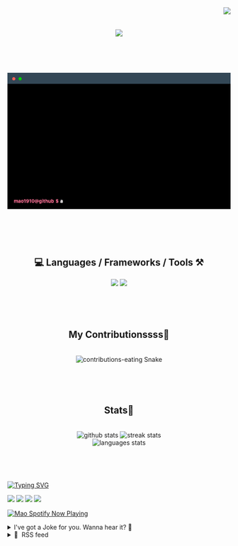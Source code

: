 <!-- VISITOR BADGE -->
<!-- https://github.com/hehuapei/visitor-badge -->

<img align="right" src="https://visitor-badge.laobi.icu/badge?page_id=mao1910.mao1910&left_color=%2379DAF9&right_color=%23FE6E96" />


<!-- TYPING SVG -->
<!-- https://github.com/DenverCoder1/readme-typing-svg -->

<h1 align="center">
    <img src="https://readme-typing-svg.herokuapp.com/?font=Righteous&size=35&center=true&vCenter=true&width=500&height=70&color=FE6E96&font=poppins&duration=5000&lines=Hi+There!+👋;+I'm+Mao!;" />
</h1>

<br/>


<!-- ABOUT ME TERMINAL -->
<h1 align="center">
<img src="./assets/terminal-5.gif" alt="Terminal" />
</h1>

<br/><br/><br/>


<!-- TECHNOLOGIES LOGOS -->
<!-- https://github.com/tandpfun/skill-icons -->

<h2 align="center">💻 Languages / Frameworks / Tools ⚒️</h2>
<div align="center">
    <img src="https://skillicons.dev/icons?i=javascript,typescript,angular,react,html,css,scss,bootstrap,cs,java,spring" />
    <img src="https://skillicons.dev/icons?i=flutter,firebase,supabase,mysql,git,github,gitlab,vscode,idea,maven,figma" />
</div>

<br/><br/><br/>


<!-- CONTRIBUTIONS SNAKE GAME -->
<!-- https://github.com/Platane/snk -->

<div align="center">
  <h2> My Contributionssss🐍 </h2>
  <br>
  <img alt="contributions-eating Snake" src="https://raw.githubusercontent.com/mao1910/mao1910/output/github-contribution-grid-snake.svg" />

  <!-- Four lines below suggested by Planate for Dark mode-->
  <picture>
  <source media="(prefers-color-scheme: dark)" srcset="github-snake-dark.svg" />
  <source media="(prefers-color-scheme: light)" srcset="github-snake.svg" />
  </picture>
  
  <br/><br/><br/>
</div>


<!-- GITHUB STATS -->
<!-- https://github.com/DenverCoder1/github-readme-streak-stats --> <!--  My Vercel -->
<!-- https://github.com/anuraghazra/github-readme-stats --> <!--  My own Vercel -->

<h2 align="center"> Stats📝 </h2>
  <br>
<div align=center>
  <img width=429 src="https://github-readme-stats-mao1910.vercel.app/api?username=mao1910&count_private=true&show_icons=true&theme=dracula&rank_icon=github&hide=contribs&border_radius=10&border_color=79DAF9" alt="github stats"/>
  <img width=396 src="https://github-readme-streak-stats-2235.vercel.app?user=mao1910&count_private=true&theme=dracula&currStreakNum=79DAF9&currStreakLabel=FE6E96&border_radius=10&border=79DAF9" alt="streak stats"/>
  <br/>
  <img src="https://github-readme-stats-mao1910.vercel.app/api/top-langs/?username=mao1910&layout=compact&theme=dracula&border_radius=10&size_weight=0.5&count_weight=0.5&border_color=79DAF9" alt="languages stats" />
</div>

<br/><br/><br/>


<!-- FOOTER -->
<!-- https://github.com/DenverCoder1/readme-typing-svg -->
<!-- https://readme-typing-svg.demolab.com/demo/ -->

<a href="https://git.io/typing-svg"><img src="https://readme-typing-svg.demolab.com?font=Poppins&pause=1000&color=FE6E96&width=535&lines=Thanks+for+dropping+by!;Feel+free+to+check+any+of+the+Socials+below+%F0%9F%91%87;Or+the+Joke+Of+The+Day+if+you're+down+for+a+giggle+%F0%9F%98%9D;Hope+to+see+you+again+%F0%9F%91%8A;Uh%3F+You're+still+here%3F;Well...+I'm+running+out+of+things+to+say...;Tell+you+what%2C+due+to+your+effort+and+perseverance%2C;I+shall+present+you+with+a+short+poem%3A;%22To+code%2C+or+not+to+code%2C+that+is+the+question%3A;Whether+'tis+nobler+in+the+IDE+to+debug;The+errors+and+issues+of+outrageous+software%2C;Or+to+take+up+the+keyboard+against+a+sea+of+bugs;And+by+coding%2C+end+them.%22;by+William+Shakespeare%2C+probably.+;Pretty+sure+that's+Hamlet's.;Alrighty%2C+this+has+been+fun.;But+I'll+restart+the+loop+now...+see+ya+soon!" alt="Typing SVG" /></a>


<!--  SOCIAL NETWORKS -->
<!-- https://github.com/alexandresanlim/Badges4-README.md-Profile -->

  <div> 
    <a href="https://www.deviantart.com/madeinkobaia/art/my-profile-is-under-construction-265626465" target="_blank"><img src="https://img.shields.io/badge/-LinkedIn-%230077B5?style=for-the-badge&logo=linkedin&logoColor=white" target="_blank"></a> <!-- ADD LINKEDIN PROFILE -->
    <a href = "https://www.nicepng.com/ourpic/u2q8o0t4t4r5o0r5_website-under-construction-png-graphic-transparent-website-under/"><img src="https://img.shields.io/badge/Portfolio-4285F4?style=for-the-badge&logo=Google-chrome&logoColor=white" target="_blank"></a> <!-- ADD PORTFOLIO WEBSITE -->
    <a href="https://discord.gg" target="_blank"><img src="https://img.shields.io/badge/Discord-7289DA?style=for-the-badge&logo=discord&logoColor=white" target="_blank"></a> <!-- ADD DISCORD --> <!-- User or Server? -->
    <a href = "mailto:mao1910dev@gmail.com"><img src="https://img.shields.io/badge/Gmail-D14836?style=for-the-badge&logo=gmail&logoColor=white" target="_blank"></a>
  </div>


<!-- SPOTIFY PLAYING-->
<!-- https://github.com/novatorem/novatorem --> <!-- My own Vercel deployment-->

[<img width=438px src="https://spotify-now-playing-git-main-mao1910.vercel.app//api/spotify/?border_color=FE6E96" alt="Mao Spotify Now Playing" />](https://open.spotify.com/user/31542et242zglhf42ydrtqgvuvde)


<!-- JOKE OF THE DAY -->
<!-- https://github.com/ABSphreak/readme-jokes --> <!-- My own Vercel deployment-->

<details>
<summary>I've got a Joke for you. Wanna hear it? 🙈</summary>

<br/>

 <tr>
 <td style="padding-top:4px"><img src = "https://readme-jokes-git-master-mao1910.vercel.app/api?&theme=dracula"></td>
 </tr>

</details>


<!-- RSS FEED -->
<!-- https://github.com/gautamkrishnar/blog-post-workflow -->

<details>
<summary>📕 &nbsp;RSS feed</summary>

<br/>


<!-- BLOG-POST-LIST:START -->
 #### - [Is GitHub Copilot a Game-Changer?](https://dev.to/devteam/is-github-copilot-a-game-changer-42gh) 
 <details><summary>Article</summary> <blockquote>
<p>How has AI-assisted programming tools like GitHub Copilot impacted the software development process thus far in 2023?</p>
</blockquote>

<p>Follow the DEVteam for more discussions and online camaraderie!</p>


<div class="ltag__user ltag__user__id__1">
  <a href="/devteam" class="ltag__user__link profile-image-link">
    <div class="ltag__user__pic">
      <img src="https://res.cloudinary.com/practicaldev/image/fetch/s--DGMHY8k9--/c_limit%2Cf_auto%2Cfl_progressive%2Cq_auto%2Cw_800/https://res.cloudinary.com/practicaldev/image/fetch/s--DG4H-3cI--/c_fill%2Cf_auto%2Cfl_progressive%2Ch_150%2Cq_auto%2Cw_150/https://dev-to-uploads.s3.amazonaws.com/uploads/organization/profile_image/1/d908a186-5651-4a5a-9f76-15200bc6801f.jpg" alt="devteam image">
    </div>
  </a>
  <div class="ltag__user__content">
    <h2>
      <a href="/devteam" class="ltag__user__link">The DEV Team</a>
      Follow
    </h2>
    <div class="ltag__user__summary">
      <a href="/devteam" class="ltag__user__link">
        The team behind this very platform. 😄
      </a>
    </div>
  </div>
</div>
 

 </details> 
 <hr /> 

 #### - [Raspberry Pi 4 vs. Raspberry Pi 5: Which Offers Better Value and Performance?](https://dev.to/anurag_vishwakarma/raspberry-pi-4-vs-raspberry-pi-5-which-offers-better-value-and-performance-b50) 
 <details><summary>Article</summary> <p><a href="https://res.cloudinary.com/practicaldev/image/fetch/s--0RMIxM-E--/c_limit%2Cf_auto%2Cfl_progressive%2Cq_auto%2Cw_800/https://firstfinger.in/content/images/2023/09/Raspberry-Pi-4-vs.-Raspberry-Pi-5.jpg" class="article-body-image-wrapper"><img src="https://res.cloudinary.com/practicaldev/image/fetch/s--0RMIxM-E--/c_limit%2Cf_auto%2Cfl_progressive%2Cq_auto%2Cw_800/https://firstfinger.in/content/images/2023/09/Raspberry-Pi-4-vs.-Raspberry-Pi-5.jpg" alt="Raspberry Pi 4 vs. Raspberry Pi 5: Which Offers Better Value and Performance?" width="800" height="450"></a></p>

<p>The <strong>Raspberry Pi</strong> is one of the most popular single-board computers used by hobbyists, students, and professionals alike for projects ranging from retro gaming to automation. Since the first Raspberry Pi model was released in 2012, there have been several new versions with upgraded specs.</p>

<p>The <a href="https://www.raspberrypi.com/products/raspberry-pi-4-model-b/specifications/"><strong>Raspberry Pi 4</strong></a> came out in 2019 with significant improvements in processing power, memory, connectivity, and thermals. Now in 2023, the new <strong>Raspberry Pi 5</strong> has been announced with even more enhancements.</p>

<p><a href="https://res.cloudinary.com/practicaldev/image/fetch/s--Za9a6DzW--/c_limit%2Cf_auto%2Cfl_progressive%2Cq_auto%2Cw_800/https://firstfinger.in/content/images/2023/09/120-1.png" class="article-body-image-wrapper"><img src="https://res.cloudinary.com/practicaldev/image/fetch/s--Za9a6DzW--/c_limit%2Cf_auto%2Cfl_progressive%2Cq_auto%2Cw_800/https://firstfinger.in/content/images/2023/09/120-1.png" alt="Raspberry Pi 4 vs. Raspberry Pi 5: Which Offers Better Value and Performance?" width="800" height="450"></a></p>

<h2>
  
  
  About Raspberry Pi
</h2>

<p>The Raspberry Pi has provided low-cost, portable computing to millions globally. Their series of boards has enabled makers to build and program everything from robots to home servers.</p>

<p>The Pi 4 delivered welcome upgrades like <a href="https://firstfinger.in/transfer-files-mac-android-wireless/"><strong>USB 3.0</strong></a>, <strong>gigabit Ethernet</strong> , <strong>dual monitor support</strong> , and better cooling while maintaining the familiar form factor. It became the standard choice for most projects.</p>

<p>📣</p>

<p><strong>Raspberry Pi 5 will be released in October 2023.</strong> Now it's official - the Raspberry Pi 5 model B has been announced and will be available soon.</p>

<blockquote>
<p>Let's see how much of an upgrade the Raspberry Pi 5 actually represents and which model is the better option in terms of specs and performance for DIY projects and applications.</p>
</blockquote>




<p><a href="https://res.cloudinary.com/practicaldev/image/fetch/s--anrJ5so3--/c_limit%2Cf_auto%2Cfl_progressive%2Cq_auto%2Cw_800/https://firstfinger.in/content/images/2023/09/3-Large.jpeg" class="article-body-image-wrapper"><img src="https://res.cloudinary.com/practicaldev/image/fetch/s--anrJ5so3--/c_limit%2Cf_auto%2Cfl_progressive%2Cq_auto%2Cw_800/https://firstfinger.in/content/images/2023/09/3-Large.jpeg" alt="Raspberry Pi 4 vs. Raspberry Pi 5: Which Offers Better Value and Performance?" width="800" height="450"></a></p>

<h2>
  
  
  Raspberry Pi 4
</h2>

<p>Released in 2019</p>

<p><a href="https://res.cloudinary.com/practicaldev/image/fetch/s--1X1H2qc4--/c_limit%2Cf_auto%2Cfl_progressive%2Cq_auto%2Cw_800/https://firstfinger.in/content/images/2023/09/Raspberry-Pi-4-Model-BCompress.webp" class="article-body-image-wrapper"><img src="https://res.cloudinary.com/practicaldev/image/fetch/s--1X1H2qc4--/c_limit%2Cf_auto%2Cfl_progressive%2Cq_auto%2Cw_800/https://firstfinger.in/content/images/2023/09/Raspberry-Pi-4-Model-BCompress.webp" alt="Raspberry Pi 4 vs. Raspberry Pi 5: Which Offers Better Value and Performance?" width="734" height="515"></a><br>
<em>Raspberry Pi 4 Model B</em></p>

<h3>
  
  
  Raspberry Pi 4 Model B Specs:
</h3>

<div class="table-wrapper-paragraph"><table>
<thead>
<tr>
<th><strong>Category</strong></th>
<th><strong>Specifications</strong></th>
</tr>
</thead>
<tbody>
<tr>
<td><strong>Processor</strong></td>
<td>Broadcom BCM2711, quad-core Cortex-A72 (ARM v8)</td>
</tr>
<tr>
<td></td>
<td>64-bit SoC @ 1.5GHz</td>
</tr>
<tr>
<td><strong>Memory</strong></td>
<td>1GB, 2GB, 4GB, or 8GB LPDDR4 (depending on model)</td>
</tr>
<tr>
<td></td>
<td>with on-die ECC</td>
</tr>
<tr>
<td><strong>Connectivity</strong></td>
<td>- 2.4 GHz and 5.0 GHz IEEE 802.11b/g/n/ac wireless LAN</td>
</tr>
<tr>
<td></td>
<td>- Bluetooth 5.0, BLE</td>
</tr>
<tr>
<td></td>
<td>- Gigabit Ethernet</td>
</tr>
<tr>
<td><strong>GPIO</strong></td>
<td>Standard 40-pin GPIO header (fully backwards-compatible</td>
</tr>
<tr>
<td></td>
<td>with previous boards)</td>
</tr>
<tr>
<td><strong>Video &amp; Sound</strong></td>
<td>- 2 x micro HDMI ports (up to 4Kp60 supported)</td>
</tr>
<tr>
<td></td>
<td>- 2-lane MIPI DSI display port</td>
</tr>
<tr>
<td></td>
<td>- 2-lane MIPI CSI camera port</td>
</tr>
<tr>
<td></td>
<td>- 4-pole stereo audio and composite video port</td>
</tr>
<tr>
<td><strong>Multimedia</strong></td>
<td>- H.265 (4Kp60 decode)</td>
</tr>
<tr>
<td></td>
<td>- H.264 (1080p60 decode, 1080p30 encode)</td>
</tr>
<tr>
<td></td>
<td>- OpenGL ES 3.0 graphics</td>
</tr>
<tr>
<td><strong>SD Card Support</strong></td>
<td>Micro SD card slot for loading the operating system</td>
</tr>
<tr>
<td></td>
<td>and data storage</td>
</tr>
<tr>
<td><strong>Input Power</strong></td>
<td>- 5V DC via USB-C connector (minimum 3A)</td>
</tr>
<tr>
<td></td>
<td>- 5V DC via GPIO header (minimum 3A)</td>
</tr>
<tr>
<td></td>
<td>- Power over Ethernet (PoE)-enabled</td>
</tr>
<tr>
<td></td>
<td>(requires a separate PoE HAT)</td>
</tr>
</tbody>
</table></div>




<p><a href="https://res.cloudinary.com/practicaldev/image/fetch/s--BjRlMIXK--/c_limit%2Cf_auto%2Cfl_progressive%2Cq_auto%2Cw_800/https://firstfinger.in/content/images/2023/09/10-Large.jpeg" class="article-body-image-wrapper"><img src="https://res.cloudinary.com/practicaldev/image/fetch/s--BjRlMIXK--/c_limit%2Cf_auto%2Cfl_progressive%2Cq_auto%2Cw_800/https://firstfinger.in/content/images/2023/09/10-Large.jpeg" alt="Raspberry Pi 4 vs. Raspberry Pi 5: Which Offers Better Value and Performance?" width="800" height="450"></a></p>

<h2>
  
  
  Raspberry Pi 5
</h2>

<p>Releasing in October 2023</p>

<p><a href="https://res.cloudinary.com/practicaldev/image/fetch/s--2V02MzxM--/c_limit%2Cf_auto%2Cfl_progressive%2Cq_auto%2Cw_800/https://firstfinger.in/content/images/2023/09/Raspberry-Pi-5-TopCompress.webp" class="article-body-image-wrapper"><img src="https://res.cloudinary.com/practicaldev/image/fetch/s--2V02MzxM--/c_limit%2Cf_auto%2Cfl_progressive%2Cq_auto%2Cw_800/https://firstfinger.in/content/images/2023/09/Raspberry-Pi-5-TopCompress.webp" alt="Raspberry Pi 4 vs. Raspberry Pi 5: Which Offers Better Value and Performance?" width="600" height="400"></a><br>
<em>Raspberry Pi 5 Model B</em></p>

<h3>
  
  
  The Raspberry Pi 5 model B specs:
</h3>

<div class="table-wrapper-paragraph"><table>
<thead>
<tr>
<th><strong>Category</strong></th>
<th><strong>Specifications</strong></th>
</tr>
</thead>
<tbody>
<tr>
<td><strong>Processor</strong></td>
<td>Broadcom BCM2712 2.4GHz quad-core 64-bit Arm Cortex-A76 CPU with cryptography extensions</td>
</tr>
<tr>
<td></td>
<td>512KB per-core L2 caches and a 2MB shared L3 cache</td>
</tr>
<tr>
<td><strong>Video &amp; Graphics</strong></td>
<td>VideoCore VII GPU, supporting OpenGL ES 3.1, Vulkan 1.2</td>
</tr>
<tr>
<td><strong>Display Output</strong></td>
<td>Dual 4Kp60 HDMI display output with HDR support</td>
</tr>
<tr>
<td><strong>Video Decoding</strong></td>
<td>4Kp60 HEVC decoder</td>
</tr>
<tr>
<td><strong>Memory</strong></td>
<td>LPDDR4X-4267 SDRAM (4GB and 8GB SKUs available at launch)</td>
</tr>
<tr>
<td><strong>Wireless Connectivity</strong></td>
<td>Dual-band 802.11ac Wi-Fi</td>
</tr>
<tr>
<td></td>
<td>Bluetooth 5.0 / Bluetooth Low Energy (BLE)</td>
</tr>
<tr>
<td><strong>Storage</strong></td>
<td>microSD card slot, with support for high-speed SDR104 mode</td>
</tr>
<tr>
<td><strong>USB Ports</strong></td>
<td>2 × USB 3.0 ports, supporting simultaneous 5Gbps operation</td>
</tr>
<tr>
<td></td>
<td>2 × USB 2.0 ports</td>
</tr>
<tr>
<td><strong>Ethernet</strong></td>
<td>Gigabit Ethernet, with PoE+ support (requires separate PoE+ HAT)</td>
</tr>
<tr>
<td><strong>Camera &amp; Display</strong></td>
<td>2 × 4-lane MIPI camera/display transceivers</td>
</tr>
<tr>
<td><strong>Peripheral Interface</strong></td>
<td>PCIe 2.0 x1 interface for fast peripherals</td>
</tr>
<tr>
<td></td>
<td>(requires separate M.2 HAT or other adapter)</td>
</tr>
<tr>
<td><strong>Power</strong></td>
<td>5V/5A DC power via USB-C, with Power Delivery support</td>
</tr>
<tr>
<td><strong>GPIO Header</strong></td>
<td>Raspberry Pi standard 40-pin header</td>
</tr>
<tr>
<td><strong>Real-time Clock (RTC)</strong></td>
<td>Powered from an external battery</td>
</tr>
<tr>
<td><strong>Power Button</strong></td>
<td>Included on the board for power control</td>
</tr>
</tbody>
</table></div>




<p><a href="https://res.cloudinary.com/practicaldev/image/fetch/s--_OhQZ1JK--/c_limit%2Cf_auto%2Cfl_progressive%2Cq_auto%2Cw_800/https://firstfinger.in/content/images/2023/09/6-Large.jpeg" class="article-body-image-wrapper"><img src="https://res.cloudinary.com/practicaldev/image/fetch/s--_OhQZ1JK--/c_limit%2Cf_auto%2Cfl_progressive%2Cq_auto%2Cw_800/https://firstfinger.in/content/images/2023/09/6-Large.jpeg" alt="Raspberry Pi 4 vs. Raspberry Pi 5: Which Offers Better Value and Performance?" width="800" height="450"></a></p>

<h2>
  
  
  What's New in Raspberry Pi 5?
</h2>

<h3>
  
  
  1. The New BCM2712 Processor
</h3>

<p><a href="https://res.cloudinary.com/practicaldev/image/fetch/s--d37aUiRY--/c_limit%2Cf_auto%2Cfl_progressive%2Cq_auto%2Cw_800/https://firstfinger.in/content/images/2023/09/76f84f73-4b69-4eea-8bd3-6ab0dc0cd835-2048x1374Compress.webp" class="article-body-image-wrapper"><img src="https://res.cloudinary.com/practicaldev/image/fetch/s--d37aUiRY--/c_limit%2Cf_auto%2Cfl_progressive%2Cq_auto%2Cw_800/https://firstfinger.in/content/images/2023/09/76f84f73-4b69-4eea-8bd3-6ab0dc0cd835-2048x1374Compress.webp" alt="Raspberry Pi 4 vs. Raspberry Pi 5: Which Offers Better Value and Performance?" width="800" height="536"></a><br>
<em>BCM2712 Processor | Image Credit: Raspberry Pi Foundation</em></p>

<p>The new <strong>BCM2712 <a href="https://firstfinger.in/improve-boost-processor-performance/">processor</a> uses a 64-bit, quad-core Arm Cortex-A76 design</strong> which can hit <strong>clock speeds up to 2.4GHz</strong> on a power-efficient <strong>16nm process.</strong> It offers a significant boost in processing power with higher instructions per clock and lower energy than the prior Cortex-A72 core.</p>

<h3>
  
  
  2. RP1 Chip
</h3>

<p><a href="https://res.cloudinary.com/practicaldev/image/fetch/s--OueUa0cA--/c_limit%2Cf_auto%2Cfl_progressive%2Cq_auto%2Cw_800/https://firstfinger.in/content/images/2023/09/45e129f7-036b-42e3-bb8c-7c7d87195956Compress.webp" class="article-body-image-wrapper"><img src="https://res.cloudinary.com/practicaldev/image/fetch/s--OueUa0cA--/c_limit%2Cf_auto%2Cfl_progressive%2Cq_auto%2Cw_800/https://firstfinger.in/content/images/2023/09/45e129f7-036b-42e3-bb8c-7c7d87195956Compress.webp" alt="Raspberry Pi 4 vs. Raspberry Pi 5: Which Offers Better Value and Performance?" width="791" height="527"></a><br>
<em>RP1 Chip | Image Credit: Raspberry Pi Foundation</em></p>

<p>The Raspberry Pi 5 introduces RP1, <strong>the first custom I/O controller chip</strong> designed in-house by Raspberry Pi. RP1 adopts a modular <a href="https://firstfinger.in/system-design-vs-software-architecture/">architecture</a> that <strong>offloads I/O functions from the main processor</strong> , allowing Raspberry Pi to transition to a more flexible, upgradable chipset-based design.</p>

<p>RP1 maintains high compatibility with existing Pi accessories while <strong>providing expanded capabilities like PCIe, dual MIPI ports, faster USB, and ample GPIO.</strong> RP1 enables <a href="https://firstfinger.in/power-efficiency-vs-performance-comparing-apple-silicon-vs-intel-processors/"><strong>improved performance</strong></a> and <strong>future enhancement</strong> of the Pi's connectivity. It is fully integrated into the new Pi 5 Model B, delivering an upgraded I/O subsystem.</p>

<h3>
  
  
  3. Power Button &amp; RTC (Real Time Clock)
</h3>

<p><a href="https://res.cloudinary.com/practicaldev/image/fetch/s--z2NBsAhx--/c_limit%2Cf_auto%2Cfl_progressive%2Cq_auto%2Cw_800/https://firstfinger.in/content/images/2023/09/Raspberry-Pi-4-with-Power-Button---Real-Time-Clock.jpg" class="article-body-image-wrapper"><img src="https://res.cloudinary.com/practicaldev/image/fetch/s--z2NBsAhx--/c_limit%2Cf_auto%2Cfl_progressive%2Cq_auto%2Cw_800/https://firstfinger.in/content/images/2023/09/Raspberry-Pi-4-with-Power-Button---Real-Time-Clock.jpg" alt="Raspberry Pi 4 vs. Raspberry Pi 5: Which Offers Better Value and Performance?" width="800" height="533"></a><br>
<em>Power Button &amp; RTC (Real Time Clock) | Image Credit: Raspberry Pi Foundation</em></p>

<p>The Raspberry Pi 5 includes a <strong>hardware power button for the first time</strong> , allowing users to <strong>power off</strong> or <strong>soft reboot</strong> the device with a press of the button. It also now has a <strong>real-time clock (RTC)</strong> which can <strong>keep time even when the main power is disconnected</strong> , powered by an external battery.</p>

<p><a href="https://res.cloudinary.com/practicaldev/image/fetch/s--SEYpsrFR--/c_limit%2Cf_auto%2Cfl_progressive%2Cq_auto%2Cw_800/https://firstfinger.in/content/images/2023/09/Raspberry-Pi-5-RTC-BatteryCompress.webp" class="article-body-image-wrapper"><img src="https://res.cloudinary.com/practicaldev/image/fetch/s--SEYpsrFR--/c_limit%2Cf_auto%2Cfl_progressive%2Cq_auto%2Cw_800/https://firstfinger.in/content/images/2023/09/Raspberry-Pi-5-RTC-BatteryCompress.webp" alt="Raspberry Pi 4 vs. Raspberry Pi 5: Which Offers Better Value and Performance?" width="800" height="534"></a><br>
<em>RTC External Battery | Image Credit: Raspberry Pi Foundation</em></p>

<p>The RTC allows functions like scheduling to still work even without the main power on.</p>

<h3>
  
  
  4. PCIe Connector &amp; M.2 HATs
</h3>

<p><a href="https://res.cloudinary.com/practicaldev/image/fetch/s--EK8L4W_9--/c_limit%2Cf_auto%2Cfl_progressive%2Cq_auto%2Cw_800/https://firstfinger.in/content/images/2023/09/Raspberry-Pi-5_-EVERYTHING-you-need-to-know-2-3-screenshotCompress.webp" class="article-body-image-wrapper"><img src="https://res.cloudinary.com/practicaldev/image/fetch/s--EK8L4W_9--/c_limit%2Cf_auto%2Cfl_progressive%2Cq_auto%2Cw_800/https://firstfinger.in/content/images/2023/09/Raspberry-Pi-5_-EVERYTHING-you-need-to-know-2-3-screenshotCompress.webp" alt="Raspberry Pi 4 vs. Raspberry Pi 5: Which Offers Better Value and Performance?" width="800" height="450"></a><br>
<em>PCIe Express 3.0 Connector | Image Credit: Jeff Geerling</em></p>

<p>The Raspberry Pi 5 includes a single lane of <strong>PCI Express 2.0</strong> which will provide <strong>faster performance for connected peripherals</strong> compared to previous Raspberry Pi models. This PCIe interface is exposed on a small connector on the board.</p>

<p><a href="https://res.cloudinary.com/practicaldev/image/fetch/s--qVMvhV0M--/c_limit%2Cf_auto%2Cfl_progressive%2Cq_auto%2Cw_800/https://firstfinger.in/content/images/2023/09/Raspberry-Pi-5-HATs-PrototypeCompress.webp" class="article-body-image-wrapper"><img src="https://res.cloudinary.com/practicaldev/image/fetch/s--qVMvhV0M--/c_limit%2Cf_auto%2Cfl_progressive%2Cq_auto%2Cw_800/https://firstfinger.in/content/images/2023/09/Raspberry-Pi-5-HATs-PrototypeCompress.webp" alt="Raspberry Pi 4 vs. Raspberry Pi 5: Which Offers Better Value and Performance?" width="800" height="533"></a><br>
<em>M.2 HATs Prototype | Image Credit: Raspberry Pi Foundation</em></p>

<p>As per Raspberry Foundation, they announced that at the start of 2024, <strong><em>accessory boards called - <code>M.2 HATs</code> will be available to convert this connector to the M.2 form factor, allowing users to connect <a href="https://firstfinger.in/best-1tb-nvme-ssd-top-picks-for-2023/">NVMe solid-state drives</a> and other <a href="https://firstfinger.in/what-is-the-max-speed-ssd-nvme-sata-hard-disk/">M.2 devices for even greater storage performance</a>.</em></strong> The PCIe lane has the potential to really expand the capabilities of the Raspberry Pi 5.</p>

<h3>
  
  
  5. Dual Camera/Display Ports
</h3>

<p><a href="https://res.cloudinary.com/practicaldev/image/fetch/s--gwbR1rKa--/c_limit%2Cf_auto%2Cfl_progressive%2Cq_auto%2Cw_800/https://firstfinger.in/content/images/2023/09/58f150c0-bd72-4e42-a77f-6be0890c8a80Compress.webp" class="article-body-image-wrapper"><img src="https://res.cloudinary.com/practicaldev/image/fetch/s--gwbR1rKa--/c_limit%2Cf_auto%2Cfl_progressive%2Cq_auto%2Cw_800/https://firstfinger.in/content/images/2023/09/58f150c0-bd72-4e42-a77f-6be0890c8a80Compress.webp" alt="Raspberry Pi 4 vs. Raspberry Pi 5: Which Offers Better Value and Performance?" width="800" height="535"></a><br>
<em>Dual Camera/Display Ports | Image Credit: Raspberry Pi Foundation</em></p>

<p>The Raspberry Pi 5 includes <strong>two MIPI camera/display transceivers</strong> which allow it to connect to <strong>either two cameras or one camera and one display simultaneously.</strong> This dual port capability provides more flexibility over prior Pi models and enables use cases like connecting two high-resolution displays or cameras. The higher density pinout of the new MIPI connectors does require adapter cables for existing Pi cameras and displays, however.</p>




<p><a href="https://res.cloudinary.com/practicaldev/image/fetch/s--Pv1tbZYo--/c_limit%2Cf_auto%2Cfl_progressive%2Cq_auto%2Cw_800/https://firstfinger.in/content/images/2023/09/220-2.png" class="article-body-image-wrapper"><img src="https://res.cloudinary.com/practicaldev/image/fetch/s--Pv1tbZYo--/c_limit%2Cf_auto%2Cfl_progressive%2Cq_auto%2Cw_800/https://firstfinger.in/content/images/2023/09/220-2.png" alt="Raspberry Pi 4 vs. Raspberry Pi 5: Which Offers Better Value and Performance?" width="800" height="450"></a></p>

<h2>
  
  
  Raspberry Pi 4 vs. Raspberry Pi 5 Performance Comparison
</h2>

<h3>
  
  
  1. CPU Benchmarks
</h3>

<p><a href="https://res.cloudinary.com/practicaldev/image/fetch/s--vkOTJEPx--/c_limit%2Cf_auto%2Cfl_progressive%2Cq_auto%2Cw_800/https://firstfinger.in/content/images/2023/09/pi4-pi5-general-overviewCompress.webp" class="article-body-image-wrapper"><img src="https://res.cloudinary.com/practicaldev/image/fetch/s--vkOTJEPx--/c_limit%2Cf_auto%2Cfl_progressive%2Cq_auto%2Cw_800/https://firstfinger.in/content/images/2023/09/pi4-pi5-general-overviewCompress.webp" alt="Raspberry Pi 4 vs. Raspberry Pi 5: Which Offers Better Value and Performance?" width="800" height="430"></a><br>
<em>CPU Benchmarks | Image Credit: Jeff Geerling</em></p>

<p>Early benchmarks of engineering samples of the new BCM2712 processor in the Pi 5 show a <strong>1.8x to 2.4x <a href="https://firstfinger.in/optimise-laptop-for-maximum-performance/">increase in performance</a></strong> on multi-core CPU tests compared to the Pi 4.</p>

<p>Single-core ARM processing core speeds are improved. This means significantly better responsiveness for desktop applications, compiling code, and multitasking.</p>

<h3>
  
  
  2. Memory Benchmarks
</h3>

<p><a href="https://res.cloudinary.com/practicaldev/image/fetch/s--BXgpCg0n--/c_limit%2Cf_auto%2Cfl_progressive%2Cq_auto%2Cw_800/https://firstfinger.in/content/images/2023/09/pi4-pi5-memory-latencyCompress.webp" class="article-body-image-wrapper"><img src="https://res.cloudinary.com/practicaldev/image/fetch/s--BXgpCg0n--/c_limit%2Cf_auto%2Cfl_progressive%2Cq_auto%2Cw_800/https://firstfinger.in/content/images/2023/09/pi4-pi5-memory-latencyCompress.webp" alt="Raspberry Pi 4 vs. Raspberry Pi 5: Which Offers Better Value and Performance?" width="800" height="445"></a><br>
<em>Memory Benchmarks | Image Credit: Jeff Geerling</em></p>

<p>The Raspberry Pi 5 32bit-LPDDR4X RAM runs at 4267 MT/s, more than double the bandwidth of the Raspberry Pi 4 LPDDR4 RAM and reduces latency by half because of new LPDDR4X modules.</p>

<p><a href="https://res.cloudinary.com/practicaldev/image/fetch/s--OhptUR9Q--/c_limit%2Cf_auto%2Cfl_progressive%2Cq_auto%2Cw_800/https://firstfinger.in/content/images/2023/09/Raspberry-Pi-vs-Pi-4-Memory-PerformanceCompress.webp" class="article-body-image-wrapper"><img src="https://res.cloudinary.com/practicaldev/image/fetch/s--OhptUR9Q--/c_limit%2Cf_auto%2Cfl_progressive%2Cq_auto%2Cw_800/https://firstfinger.in/content/images/2023/09/Raspberry-Pi-vs-Pi-4-Memory-PerformanceCompress.webp" alt="Raspberry Pi 4 vs. Raspberry Pi 5: Which Offers Better Value and Performance?" width="800" height="450"></a><br>
<em>Memory Benchmarks | Image Credit: Jeff Geerling</em></p>

<p>This results in 2-4x faster memory access speeds in benchmarks. Boot times, <a href="https://firstfinger.in/bare-metal-vs-virtual-machines-vs-containers/">application load times</a>, <a href="https://firstfinger.in/transfer-files-mac-android-wireless/">file transfers</a>, and performance of <a href="https://firstfinger.in/is-it-worth-getting-16gb-ram-macbook-air-m1/">RAM-heavy programs</a>will improve noticeably.</p>

<h3>
  
  
  3. Network Transfer Speed
</h3>

<p><a href="https://res.cloudinary.com/practicaldev/image/fetch/s--bnDr6S7_--/c_limit%2Cf_auto%2Cfl_progressive%2Cq_auto%2Cw_800/https://firstfinger.in/content/images/2023/09/pi4-pi5-io-wifiCompress.webp" class="article-body-image-wrapper"><img src="https://res.cloudinary.com/practicaldev/image/fetch/s--bnDr6S7_--/c_limit%2Cf_auto%2Cfl_progressive%2Cq_auto%2Cw_800/https://firstfinger.in/content/images/2023/09/pi4-pi5-io-wifiCompress.webp" alt="Raspberry Pi 4 vs. Raspberry Pi 5: Which Offers Better Value and Performance?" width="800" height="423"></a><br>
<em>Network Transfer Speed | Image Credit: Jeff Geerling</em></p>

<p>With the same <a href="https://firstfinger.in/vpn-vs-zero-trust-network-remote-access/">networking hardware</a> as the Pi 4, Wi-Fi 5 and gigabit wired speeds will likely be similar between the Pi 5 and Pi 4.</p>

<p>The Raspberry Pi 5 <strong>UHS-II microSD slot supports up to 312MB/s</strong> , around twice as fast as the Raspberry Pi 4 microSD slot. Transferring files between storage drives or over the <a href="https://firstfinger.in/tag/network/">network</a> will be quicker because better hardware utilization and better processing power may help edge out slightly faster network transfers <strong>when tuned properly.</strong></p>

<h3>
  
  
  4. Graphics Benchmarks
</h3>

<p><a href="https://res.cloudinary.com/practicaldev/image/fetch/s--TpWyYL7g--/c_limit%2Cf_auto%2Cfl_progressive%2Cq_auto%2Cw_800/https://firstfinger.in/content/images/2023/09/Raspberry-Pi-5_-EVERYTHING-you-need-to-know-10-0-screenshotCompress.webp" class="article-body-image-wrapper"><img src="https://res.cloudinary.com/practicaldev/image/fetch/s--TpWyYL7g--/c_limit%2Cf_auto%2Cfl_progressive%2Cq_auto%2Cw_800/https://firstfinger.in/content/images/2023/09/Raspberry-Pi-5_-EVERYTHING-you-need-to-know-10-0-screenshotCompress.webp" alt="Raspberry Pi 4 vs. Raspberry Pi 5: Which Offers Better Value and Performance?" width="800" height="450"></a><br>
<em>Graphics Benchmarks | Image Credit: Jeff Geerling</em></p>

<p>The new VideoCore VII GPU in the Pi 5 shows nearly a <strong>3x increase in graphics performance</strong> based on early benchmarks.</p>

<p>With higher CPU clock speeds, faster RAM, and a more powerful GPU, the Raspberry Pi 5 will deliver improved performance in 4K video encoding/decoding, 3D graphics, and gaming frame rates.</p>




<p><a href="https://res.cloudinary.com/practicaldev/image/fetch/s--WHGN-D2a--/c_limit%2Cf_auto%2Cfl_progressive%2Cq_auto%2Cw_800/https://firstfinger.in/content/images/2023/09/8-Large.jpeg" class="article-body-image-wrapper"><img src="https://res.cloudinary.com/practicaldev/image/fetch/s--WHGN-D2a--/c_limit%2Cf_auto%2Cfl_progressive%2Cq_auto%2Cw_800/https://firstfinger.in/content/images/2023/09/8-Large.jpeg" alt="Raspberry Pi 4 vs. Raspberry Pi 5: Which Offers Better Value and Performance?" width="800" height="450"></a></p>

<h2>
  
  
  Pricing Comparison Pi 4 vs Pi 5
</h2>

<p>The pricing for the Pi 5 with 4GB and 8GB of RAM compares to the current Pi 4 lineup:</p>

<div class="table-wrapper-paragraph"><table>
<thead>
<tr>
<th>Model</th>
<th>RAM</th>
<th>Price</th>
</tr>
</thead>
<tbody>
<tr>
<td>Raspberry Pi 4 B</td>
<td>4GB</td>
<td>$55</td>
</tr>
<tr>
<td>Raspberry Pi 5 B</td>
<td>4GB</td>
<td>$60</td>
</tr>
<tr>
<td>Raspberry Pi 4 B</td>
<td>8GB</td>
<td>$75</td>
</tr>
<tr>
<td>Raspberry Pi 5 B</td>
<td>8GB</td>
<td>$80</td>
</tr>
</tbody>
</table></div>

<p>The Pi 5 does command a small premium over the Pi 4. However, the performance gains far outweigh the slightly higher cost for most use cases.</p>




<p><a href="https://res.cloudinary.com/practicaldev/image/fetch/s--kHzH23Fn--/c_limit%2Cf_auto%2Cfl_progressive%2Cq_auto%2Cw_800/https://firstfinger.in/content/images/2023/09/7-Large.jpeg" class="article-body-image-wrapper"><img src="https://res.cloudinary.com/practicaldev/image/fetch/s--kHzH23Fn--/c_limit%2Cf_auto%2Cfl_progressive%2Cq_auto%2Cw_800/https://firstfinger.in/content/images/2023/09/7-Large.jpeg" alt="Raspberry Pi 4 vs. Raspberry Pi 5: Which Offers Better Value and Performance?" width="800" height="450"></a></p>

<h2>
  
  
  Use Case Comparison
</h2>

<p>Here are some examples of how the performance and features of the Raspberry Pi 5 measure up for different applications:</p>

<h3>
  
  
  1. Media Center &amp; NAS
</h3>

<p>The Pi 5 can <strong>handle 4K video playback smoothly</strong> along with image slideshows, and music streaming. The improved processing power of the Raspberry Pi 5's Arm Cortex-A76 CPU cores would allow it to <a href="https://firstfinger.in/ssh-vs-sftp-openssh-vpn-smtp/"><strong>handle multiple simultaneous access requests on the network</strong></a> better than the Pi 4 could.</p>

<h3>
  
  
  2. Desktop &amp; Web Browsing
</h3>

<p>Web pages and web apps will load much quicker on the Pi 5 with the faster CPU, memory, and storage speeds. The experience will be smooth and snappy.</p>

<h3>
  
  
  3. Cloud &amp; Programming
</h3>

<p>Compiling projects will be significantly quicker on the Pi 5. The extra RAM allows for running more containers and services compared to the Pi 4.</p>

<h3>
  
  
  4. Retro Gaming
</h3>

<p>Higher frame rates across game emulators and native titles make the Pi 5 better suited for retro gaming. <a href="https://firstfinger.in/is-windows-11-good-for-gaming-in-2023/">Games will be more smooth and responsive</a> overall.</p>

<h3>
  
  
  5. DIY Projects
</h3>

<p>For robotics and other projects using the GPIO pins, the Pi 5's extra performance headroom is useful. Computer vision applications also benefit from the improved camera/GPU support.</p>

<h2>
  
  
  Raspberry Pi 5 vs Orange Pi 5 vs Rock 5 B
</h2>

<p><a href="https://res.cloudinary.com/practicaldev/image/fetch/s--KkDS2hIx--/c_limit%2Cf_auto%2Cfl_progressive%2Cq_auto%2Cw_800/https://firstfinger.in/content/images/2023/09/Raspberry_Pi-5_Orange-Pi-5_Rock-5-B.webp" class="article-body-image-wrapper"><img src="https://res.cloudinary.com/practicaldev/image/fetch/s--KkDS2hIx--/c_limit%2Cf_auto%2Cfl_progressive%2Cq_auto%2Cw_800/https://firstfinger.in/content/images/2023/09/Raspberry_Pi-5_Orange-Pi-5_Rock-5-B.webp" alt="Raspberry Pi 4 vs. Raspberry Pi 5: Which Offers Better Value and Performance?" width="800" height="450"></a><br>
<em>Raspberry Pi 5 vs. Orange Pi 5 vs. Rock 5 B | Image Credit: Jeff Geerling</em></p>

<p>While the <strong>Raspberry Pi 5 maintains its price advantage</strong> , the increased performance of models like the Orange Pi 5 and Rock 5 Model B shows that for users willing to spend above $100, the <strong>RK3588 can provide even better value</strong>. Featuring the <strong>same LPDDR4X RAM and four A76 cores as the Pi 5,</strong> the Rockchip RK3588's smaller process node and additional four cores allow it to push the limits of performance compared to the Pi 5.</p>

<p>Rockchip seems to have truly optimized their RK3588 chip, with tests showing the Pi 5 can still hold its own for some tasks like media encoding and PHP, but it may lag slightly behind the raw processing power available from models using the <strong>RK3588, especially for users who prioritize maximum performance over absolute lowest cost.</strong> So the best choice depends on individual use cases, but the <strong>RK3588 models show the most potential for those willing to spend more.</strong></p>




<p><a href="https://res.cloudinary.com/practicaldev/image/fetch/s--rns5VaJL--/c_limit%2Cf_auto%2Cfl_progressive%2Cq_auto%2Cw_800/https://firstfinger.in/content/images/2023/09/Raspberry-Pi-5-TopCompress-1.webp" class="article-body-image-wrapper"><img src="https://res.cloudinary.com/practicaldev/image/fetch/s--rns5VaJL--/c_limit%2Cf_auto%2Cfl_progressive%2Cq_auto%2Cw_800/https://firstfinger.in/content/images/2023/09/Raspberry-Pi-5-TopCompress-1.webp" alt="Raspberry Pi 4 vs. Raspberry Pi 5: Which Offers Better Value and Performance?" width="600" height="400"></a></p>

<h2>
  
  
  Which Raspberry Pi Is Better in Terms of Price &amp; Performance?
</h2>

<p>Based on the specs and benchmarks, the <strong>Raspberry Pi 5 model B clearly outperforms the Raspberry Pi 4</strong> across the board while maintaining the same size, footprint, and price point.</p>

<blockquote>
<p>For those needing a balance of strong CPU performance, graphics capabilities, memory bandwidth, and the latest interfaces like PCIe, the Pi 5 is the obvious choice.</p>
</blockquote>

<p>However, the Pi 4 model B will still be relevant for many applications not requiring the extra power. If you already own a Pi 4 and are happy with the performance, then upgrading may not be necessary.</p>

<p>But for new projects and users, the <strong>Pi 5 provides excellent future-proofing</strong>. As software demands increase over time, the extra headroom will come in handy.</p>

<h2>
  
  
  Conclusion
</h2>

<p>The Raspberry Pi 5 model B represents the popular line of single-board computers. With upgrades across the board from CPU and GPU to RAM and storage, it outperforms the Pi 4 in nearly every metric.</p>

<blockquote>
<p><strong>Some key takeaways in comparing the Pi 4 and Pi 5:</strong></p>
</blockquote>

<ul>
<li>New BCM2712 processor with 1.8-2.4x faster CPU performance</li>
<li>Upgraded LPDDR4X RAM with double the bandwidth</li>
<li>VideoCore VII GPU capable of 4K video and 3D graphics</li>
<li>Faster storage, boot times, and file transfers</li>
<li>Useful new features like PCIe, dual display outputs, and a power button</li>
</ul>

<p>Both models will likely coexist for some time. But for new purchasers seeking the fastest and most capable Raspberry Pi yet, the Pi 5 is a clear choice that will enable builds not possible before.</p>




<h2>
  
  
  FAQs (Frequently Asked Questions)
</h2>

<h4>
  
  
  When will the Raspberry Pi 5 be released?
</h4>



<p>The Raspberry Pi 5 model B is scheduled to launch in October 2023, with broad availability expected by the end of October 2023.</p>

<h4>
  
  
  How much will the Raspberry Pi 5 cost?
</h4>



<p>MSRP pricing starts at $60 for a 4GB model. The high-end 8GB version costs $80. A small premium over Pi 4 models.</p>

<h4>
  
  
  Will Pi 4 accessories and HATs work on the Pi 5?
</h4>



<p>Most should function on the Pi 5 since it maintains the same size, GPIO header, ports, and connectors (aside from DSI/CSI). But check for compatibility to be safe.</p>

<h4>
  
  
  Is the Raspberry Pi 5 backwards compatible with Pi 4 images?
</h4>



<p>Yes, existing Pi 4 OS images will work on the Pi 5 out of the box. Some configuration tweaking may be needed to unlock full performance though.</p>

<h4>
  
  
  Should I upgrade from a Raspberry Pi 4 to a Pi 5?
</h4>



<p>If you need more processing power, graphics performance, or RAM bandwidth for your projects, the upgrade to the Pi 5 makes sense. Otherwise, the Pi 4 will still perform well for general use cases.</p>

 </details> 
 <hr /> 

 #### - [250-Web-Development-Tools Of course, here's a list of 250 web development and SEO tools for 2023 Design](https://dev.to/ltcbuzy/250-web-development-tools-of-course-heres-a-list-of-250-web-development-and-seo-tools-for-2023-design-5c1l) 
 <details><summary>Article</summary> <p>~~ ~~ 250-Web-Development-Tools<br>
Of course, here's a list of 250 web development and SEO tools for 2023<br>
Design</p>

<blockquote>
<p>take your web development skills to the next level? Look no further because I have the perfect solution for you - 250 Web Development Tools! With this extensive collection of tools, you'll have everything you need to create stunning websites that will leave your clients and visitors in awe. Whether you're a beginner or an experienced developer, these tools will make your life so much easier. From code editors to design templates, this package has it all. And the best part? You can use these tools over and over again, saving you time and effort. Get ready to revolutionize your web development game with 250 Web Development Tools!</p>
</blockquote>

<ul>
<li>  Visual Studio Code</li>
<li>  Sublime Text</li>
<li>  Atom</li>
<li>  <a href="https://t.me/s/TargetedVisitors/17">Telegram</a>
</li>
<li>  Brackets</li>
<li>  IntelliJ IDEA</li>
<li>  WebStorm</li>
<li>  <a href="https://digital-dynamo-solutions.netlify.app/">Netlify.app</a>
</li>
<li>  GitHub</li>
<li>  <a href="https://targeted-visitors.com">Targeted Visitors</a>
</li>
<li>  Bitbucket</li>
<li>  Bootstrap</li>
<li>  jQuery</li>
<li>  Angular</li>
<li>  React</li>
<li>  Vue.js</li>
<li>  Node.js</li>
<li>  Ruby on Rails</li>
<li>  Flask</li>
<li>  Django</li>
<li>  Laravel</li>
<li>  Express.js</li>
<li>  Postman</li>
<li>  Swagger</li>
<li>  <a href="https://dzen.ru/a/ZQiKQEGa6wQm_4YO">Dzen</a>
</li>
<li>  Chrome DevTools</li>
<li>  Firefox Developer Edition</li>
<li>  Edge DevTools</li>
<li>  Responsive Design Mode</li>
<li>  Webflow</li>
<li>  Figma</li>
<li>  Sketch</li>
<li>  Zeplin</li>
<li>  InVision</li>
<li>  Trello</li>
<li>  Asana</li>
<li>  Jira</li>
<li>  <a href="https://target4.odoo.com/blog/our-blog-1/buy-website-traffic-cheaply-20">Odoo</a>
</li>
<li>  Basecamp</li>
<li>  WordPress</li>
<li>  Joomla</li>
<li>  Drupal</li>
<li>  Magento</li>
<li>  <a href="https://uberant.com/article/1948789-skyrocket-your-websites-visibility-with-low-cost-high-quality-traffic-techniques/">uberant</a>
</li>
<li>  WooCommerce</li>
<li>  Shopify</li>
<li>  BigCommerce</li>
<li>  <a href="https://ko.surveymonkey.com/r/HVR26SJ">Surveymonkey</a>
</li>
<li>  <a href="https://w3schools3.wixsite.com/growth-grid-pro/post/unveiling-organic-traffic-a-guide-to-its-nature-and-amplification">Wix</a>
</li>
<li>  Squarespace</li>
<li>  Ghost</li>
<li>  <a href="https://m3w.netlify.app">Netlify</a>
</li>
<li>  Vercel</li>
<li>  GitHub Pages</li>
<li>  Heroku</li>
<li>  DigitalOcean</li>
<li>  AWS</li>
<li>  Google Cloud Platform</li>
<li>  Firebase</li>
<li>  Azure</li>
<li>  Docker</li>
<li>  Kubernetes</li>
<li>  Nginx</li>
<li>  Apache</li>
<li>  Redis</li>
<li>  MongoDB</li>
<li>  MySQL</li>
<li>  PostgreSQL</li>
<li>  SQLite</li>
<li>  GraphQL</li>
<li>  REST APIs</li>
<li>  SOAP</li>
<li>  JSON</li>
<li>  XML</li>
<li>  AMP</li>
<li>  PWA</li>
<li>  WebAssembly</li>
<li>  Progressive Enhancement</li>
<li>  WebSockets</li>
<li>  WebRTC</li>
<li>  HTTP/2</li>
<li>  GraphQL</li>
<li>  Swagger/OpenAPI</li>
<li>  PostCSS</li>
<li>  SASS/SCSS</li>
<li>  LESS</li>
<li>  Babel</li>
<li>  ESLint</li>
<li>  TypeScript</li>
<li>  Gulp</li>
<li>  Grunt</li>
<li>  Webpack</li>
<li>  Rollup</li>
<li>  Jekyll</li>
<li>  Hugo</li>
<li>  Next.js</li>
<li>  Nuxt.js</li>
<li>  Gridsome</li>
<li>  11ty</li>
<li>  Jamstack</li>
<li>  AMP</li>
<li>  Storybook</li>
<li>  Cypress</li>
<li>  Jest</li>
<li>  Mocha</li>
<li>  Selenium</li>
<li>  Lighthouse</li>
<li>  Google PageSpeed Insights</li>
<li>  GTmetrix</li>
<li>  Pingdom</li>
<li>  Ahrefs</li>
<li>  SEMrush</li>
<li>  Moz</li>
<li>  Screaming Frog</li>
<li>  Google Search Console</li>
<li>  Bing Webmaster Tools</li>
<li>  <a href="https://yoast.com/wordpress/plugins/seo/">Yoast SEO</a>
</li>
<li>  All in One SEO Pack</li>
<li>  Rank Math</li>
<li>  Ubersuggest</li>
<li>  Majestic SEO</li>
<li>  <a href="https://v2o.297.myftpupload.com/">Ftp Upload</a>
</li>
<li>  Keyword Planner</li>
<li>  AnswerThePublic</li>
<li>  Screpy</li>
<li>  SurferSEO</li>
<li>  SE Ranking</li>
<li>  Serpstat</li>
<li>  LongTailPro</li>
<li>  BuzzSumo</li>
<li>  Google Analytics</li>
<li>  Adobe Analytics</li>
<li>  Matomo</li>
<li>  Hotjar</li>
<li>  Crazy Egg</li>
<li>  Mixpanel</li>
<li>  Heap</li>
<li>  Optimizely</li>
<li>  VWO</li>
<li>  Convert</li>
<li>  Unbounce</li>
<li>  Instapage</li>
<li>  Leadpages</li>
<li>  Google Optimize</li>
<li>  Sketch</li>
<li>  Framer</li>
<li>  Marvel</li>
<li>  Proto.io</li>
<li>  Adobe XD</li>
<li>  Axure RP</li>
<li>  Justinmind</li>
<li>  Flinto</li>
<li>  Zeplin</li>
<li>  Abstract</li>
<li>  Craft</li>
<li>  Marvel</li>
<li>  Overflow</li>
<li>  Lucidchart</li>
<li>  Balsamiq</li>
<li>  MockFlow</li>
<li>  InVision</li>
<li>  Avocode</li>
<li>  Pastel</li>
<li>  Tilda</li>
<li>  Readymag</li>
<li>  Carrd</li>
<li>  Webflow</li>
<li>  Dribbble</li>
<li>  Behance</li>
<li>  CodePen</li>
<li>  <a href="https://codepen.io/morensoi">Codepen.io</a>
</li>
<li>  SiteInspire</li>
<li>  CSS Design Awards</li>
<li>  Awwwards</li>
<li>  Smashing Magazine</li>
<li>  Codrops</li>
<li>  CSS-Tricks</li>
<li>  Stack Overflow</li>
<li>  GitHub</li>
<li>  <a href="https://www.behance.net/gallery/180474681/Harnessing-the-power-of-SEO-can-significantly">behance</a>
</li>
<li>  Bitbucket</li>
<li>  Codecademy</li>
<li>  freeCodeCamp</li>
<li>  MDN Web Docs</li>
<li>  SitePoint</li>
<li>  Tuts+</li>
<li>  CSS Weekly</li>
<li>  JavaScript Weekly</li>
<li>  Frontend Focus</li>
<li>  Smashing Magazine</li>
<li>  Codrops</li>
<li>  A List Apart</li>
<li>  CSS-Tricks</li>
<li>  Speckyboy</li>
<li>  Scotch.io</li>
<li>  David Walsh Blog</li>
<li>  CodyHouse</li>
<li>  Free Frontend</li>
<li>  Frontend Masters</li>
<li>  Egghead</li>
<li>  Pluralsight</li>
<li>  Coursera</li>
<li>  edX</li>
<li>  Udacity</li>
<li>  Treehouse</li>
<li>  LinkedIn Learning</li>
<li>  MDN Web Docs</li>
<li>  Mozilla Developer Network</li>
<li>  Stack Overflow</li>
<li>  <a href="https://pretty-thrills-rapid.w3spaces.com/Website-Traffic-Sources-will-Drive-Organ.html">W3Schools</a>
</li>
<li>  <a href="https://dev.to/">Dev.to</a>
</li>
<li>  Hashnode</li>
<li>  HackerRank</li>
<li>  LeetCode</li>
<li>  <a href="https://maps.google.no/url?sa=t&amp;url=https://maps.google.mk/url?sa=t&amp;url=https://targeted-visitors.com/product/buy-organic-traffic/">Google.no</a>
</li>
<li>  [GitHub[(<a href="https://github.com/">https://github.com/</a>)</li>
<li>  GitLab</li>
<li>  <a href="https://bitbucket.org/product">Bitbucket</a>
</li>
<li>  Codepen</li>
<li>  <a href="https://issuu.com/ltcbuzy/docs/buy_web_traffic_-_targeted_visitors_1_1_">Issuu</a>
</li>
<li>  Dribbble</li>
<li>  <a href="https://www.behance.net/jackrahmanid">Behance</a>
</li>
<li>  <a href="https://targetedwebtraffic.medium.com/discover-100-website-traffic-sources-for-new-websites-without-relying-on-seo-ccb5456e3c41">Meedium</a>
</li>
<li>  SiteInspire</li>
<li>  <a href="https://www.awwwards.com/">Awwwards</a>
</li>
<li>  CSS Design Awards</li>
<li>  Bootstrap</li>
<li>  <a href="https://community.wongcw.com/blogs/579772/Unlocking-Sales-from-Website-Visits-20-Traffic-Sources-for-New">wongcw</a>
</li>
<li>  Bulma</li>
<li>  <a href="https://targetedwebtraffic.blog.ir/1402/07/04/1000-Traffic-Sources-for-New-Websites">Blog.ir</a>
</li>
<li>  Foundation</li>
<li>  Semantic UI</li>
<li>  Materialize</li>
<li>  Tailwind CSS</li>
<li>  Bulma</li>
<li>  Materialize</li>
<li>  Tailwind CSS</li>
<li>  Material-UI</li>
<li>  Ant Design</li>
<li>  Ionic</li>
<li>  Electron</li>
<li>  <a href="https://cutt.ly/organic_search_visitors">Organic clicks</a>
</li>
<li>  NW.js</li>
<li>  <a href="https://github.com/ltcbuzy/here-s-a-list-of-180-awesome-web-development-tools-to-consider-using-in-2023/blob/main/README.md">TlutterS</a>
</li>
<li>  Xamarin</li>
<li>  Apache Cordova</li>
<li>  PhoneGap</li>
<li>  React Native</li>
<li>  NativeScript</li>
<li>  Appgyver</li>
<li>  App Inventor</li>
<li>  Bubble</li>
<li>  OutSystems</li>
<li>  Mendix</li>
<li>  Betty Blocks</li>
<li>  AppSheet</li>
<li>  Bravo Studio</li>
<li>  Adalo</li>
<li>  Thunkable</li>
<li>  Glide</li>
<li>  Xano</li>
<li>  Stacker</li>
<li>  Retool</li>
<li>  AdonisJS</li>
</ul>

<p>These are just a few of the many tools available for web development and SEO in 2023. Depending on your specific needs and projects, you can explore and utilize these tools to enhance your work.</p>

 </details> 
 <hr /> 

 #### - [A base de Redux Toolkit e React Redux](https://dev.to/nickgabe/redux-toolkit-e-react-redux-2o9k) 
 <details><summary>Article</summary> <p>Está querendo aprender Redux num ambiente js ou react e ainda não sabe por onde começar? <br>
Neste artigo eu vou explicar os conceitos junto do código de forma direta para fazer você entender melhor na prática como ele funciona!</p>
<h2>
  
  
  Tabela de conteúdos:
</h2>

<ul>
<li>O que é Redux?</li>
<li>Store, a raiz da nossa árvore de estados</li>
<li>Criar coleções usando Slices</li>
<li>Ler valores com Selector</li>
<li>Criando a lógica para alterar valores com Reducers</li>
<li>Alterando valores usando Actions</li>
<li>O fluxo final</li>
<li>Finalização</li>
</ul>
<h3>
  
  
  O que é Redux?
</h3>

<p>Primeiro vamos entender que Redux é uma biblioteca de gerenciamento de estados de forma mais "global" do que os estados que temos convencionalmente no React por exemplo. Ele facilita com que diversas áreas da aplicação possam interagir entre si e centralizar sua informação.</p>
<h3>
  
  
  Store, a raiz da nossa árvore de estados
</h3>

<p>No Redux, o que engloba todos esses estados globais nós chamamos de "store". Pra caso tu já tenha usado, é como um provider da <a href="https://www.devmedia.com.br/react-js-passando-dados-com-context-api/42904">Context API</a> do React.</p>

<p>Aqui vou criar um objeto chamado store, para você tentar pegar uma ideia de como isso é representado.<br>
</p>

<div class="highlight js-code-highlight">
<pre class="highlight jsx"><code><span class="c1">// apenas uma representação visual pra assimilar melhor:</span>
<span class="kd">const</span> <span class="nx">store</span> <span class="o">=</span> <span class="p">{</span>
  <span class="c1">// por enquanto</span>
  <span class="c1">// ela está vazia</span>
<span class="p">}</span>
</code></pre>

</div>





<div class="highlight js-code-highlight">
<pre class="highlight jsx"><code><span class="c1">// exemplo real</span>
<span class="k">import</span> <span class="p">{</span> <span class="nx">configureStore</span> <span class="p">}</span> <span class="k">from</span> <span class="dl">'</span><span class="s1">@reduxjs/toolkit</span><span class="dl">'</span>

<span class="kd">const</span> <span class="nx">store</span> <span class="o">=</span> <span class="nx">configureStore</span><span class="p">({</span>
  <span class="c1">// em breve vamos adicionar as propriedades aqui</span>
<span class="p">})</span>
</code></pre>

</div>



<h3>
  
  
  Criar coleções usando Slices
</h3>

<p>Indo de fora pra dentro, na nossa store nós podemos criar "slices", que são coleções nas quais contém dados. Cada slice é nomeado, e esse nome é utilizado para acessar os seus dados mais pra frente. A mesma lógica serve para um objeto:</p>

<p>Vamos adicionar por exemplo um slice de configurações pra armazenar as coisas do nosso usuário:<br>
</p>

<div class="highlight js-code-highlight">
<pre class="highlight jsx"><code><span class="c1">// apenas uma representação visual pra assimilar melhor:</span>
<span class="kd">const</span> <span class="nx">store</span> <span class="o">=</span> <span class="p">{</span>
  <span class="na">configuracoes</span><span class="p">:</span> <span class="p">{</span>
    <span class="na">tema</span><span class="p">:</span> <span class="dl">"</span><span class="s2">escuro</span><span class="dl">"</span><span class="p">,</span>
    <span class="na">notificacoes</span><span class="p">:</span> <span class="kc">true</span>
  <span class="p">}</span>
<span class="p">}</span>
</code></pre>

</div>





<div class="highlight js-code-highlight">
<pre class="highlight jsx"><code><span class="c1">// exemplo real</span>
<span class="k">import</span> <span class="p">{</span> <span class="nx">createSlice</span> <span class="p">}</span> <span class="k">from</span> <span class="dl">'</span><span class="s1">@reduxjs/toolkit</span><span class="dl">'</span><span class="p">;</span>

<span class="kd">const</span> <span class="nx">configuracoesSlice</span> <span class="o">=</span> <span class="nx">createSlice</span><span class="p">({</span>
  <span class="na">name</span><span class="p">:</span> <span class="dl">'</span><span class="s1">configuracoes</span><span class="dl">'</span><span class="p">,</span>
  <span class="c1">// este é o estado inicial, aqui você insere propriedades</span>
  <span class="c1">// que devem ser inicializadas com este slice logo de cara</span>
  <span class="na">initialState</span><span class="p">:</span> <span class="p">{</span>
    <span class="na">tema</span><span class="p">:</span> <span class="dl">"</span><span class="s2">claro</span><span class="dl">"</span><span class="p">,</span>
    <span class="na">notificacoes</span><span class="p">:</span> <span class="kc">false</span>
  <span class="p">}</span>
<span class="p">});</span>
</code></pre>

</div>



<h3>
  
  
  Ler valores com Selector
</h3>

<p>Ok Ok, até aí tudo bem, mas como nós podemos ler o valor guardado no slice? É igual um objeto <code>store.configuracoes.tema</code>?<br>
Não é tão simples assim, mas no contexto de React nós chamamos isso de Selector, que é quando você vai extrair um dado de dentro da store. No contexto JS isso é apenas uma leitura normal <em>(selector pode acabar confundindo com querySelector)</em>.</p>

<p>Existe a forma "nativa" de se pegar o valor, e existe a forma usada na biblioteca "react-redux", vou deixar ambos os exemplos aqui:</p>

<p>Usando apenas o <code>redux toolkit</code>:<br>
</p>

<div class="highlight js-code-highlight">
<pre class="highlight jsx"><code><span class="kd">const</span> <span class="nx">tema</span> <span class="o">=</span> <span class="nx">store</span><span class="p">.</span><span class="nx">getState</span><span class="p">().</span><span class="nx">configuracoes</span><span class="p">.</span><span class="nx">tema</span>
</code></pre>

</div>



<p>Usando <code>react-redux</code>:<br>
</p>

<div class="highlight js-code-highlight">
<pre class="highlight jsx"><code><span class="k">import</span> <span class="p">{</span>
  <span class="nx">useSelector</span><span class="p">,</span>
  <span class="nx">Provider</span>
<span class="p">}</span> <span class="k">from</span> <span class="dl">"</span><span class="s2">react-redux</span><span class="dl">"</span>

<span class="cm">/*
  OBS: Pra usar o React-Redux, você precisa primeiro
  adicionar o Provider dele à sua aplicação:
*/</span>
<span class="kd">const</span> <span class="nx">App</span> <span class="o">=</span> <span class="p">()</span> <span class="o">=&gt;</span> <span class="p">{</span>
  <span class="k">return</span> <span class="p">(</span>
    <span class="p">&lt;</span><span class="nc">Provider</span> <span class="na">store</span><span class="p">=</span><span class="si">{</span><span class="nx">store</span><span class="si">}</span><span class="p">&gt;</span>
      // ...seus componentes  
    <span class="p">&lt;/</span><span class="nc">Provider</span><span class="p">&gt;</span>
  <span class="p">)</span>
<span class="p">}</span>

<span class="c1">// Agora sim você pode ler o valor</span>
<span class="kd">const</span> <span class="nx">componente</span> <span class="o">=</span> <span class="p">()</span> <span class="o">=&gt;</span> <span class="p">{</span>
  <span class="kd">const</span> <span class="nx">tema</span> <span class="o">=</span> <span class="nx">useSelector</span><span class="p">(</span><span class="nx">state</span> <span class="o">=&gt;</span>
    <span class="nx">state</span><span class="p">.</span><span class="nx">configuracoes</span><span class="p">.</span><span class="nx">tema</span>
  <span class="p">)</span>
<span class="p">}</span>
</code></pre>

</div>



<h3>
  
  
  Criando a lógica para alterar valores com Reducers
</h3>

<p>Perfeito, já temos configurado a nossa store, nosso slice e conseguimos ler nossos dados... porém atualmente eles estão fixos, como podemos fazer para modificar os valores?</p>

<p>O que usamos para isso é o que chamamos de "Reducers", eles interagem com nossos slices para mudar os seus valores usando uma lógica definida por você. Inclusive tu pode até assimilar isso com o próprio <a href="https://react.dev/reference/react/useReducer">useReducer</a> do React, que também  usa uma lógica customizada para definir um valor.</p>

<p>Vamos criar alguns reducers e atualizar a store para listar eles!<br>
</p>

<div class="highlight js-code-highlight">
<pre class="highlight jsx"><code><span class="kd">const</span> <span class="nx">configuracoesSlice</span> <span class="o">=</span> <span class="nx">createSlice</span><span class="p">({</span>
  <span class="c1">// propriedades mencionadas acima...</span>
  <span class="na">reducers</span><span class="p">:</span> <span class="p">{</span>
    <span class="c1">// state é o slice atual</span>
    <span class="c1">// action.payload é o valor recebido</span>
    <span class="na">setarTema</span><span class="p">:</span> <span class="p">(</span><span class="nx">state</span><span class="p">,</span> <span class="nx">action</span><span class="p">)</span> <span class="o">=&gt;</span> <span class="p">{</span>
      <span class="nx">state</span><span class="p">.</span><span class="nx">tema</span> <span class="o">=</span> <span class="nx">action</span><span class="p">.</span><span class="nx">payload</span>
    <span class="p">},</span>
    <span class="na">setarNotificacoes</span><span class="p">:</span> <span class="p">(</span><span class="nx">state</span><span class="p">,</span> <span class="nx">action</span><span class="p">)</span> <span class="o">=&gt;</span> <span class="p">{</span>
      <span class="nx">state</span><span class="p">.</span><span class="nx">notificacoes</span> <span class="o">=</span> <span class="nx">action</span><span class="p">.</span><span class="nx">payload</span>
    <span class="p">}</span>
  <span class="p">}</span>
<span class="p">});</span>

<span class="c1">// Agora que temos os reducers criados, precisamos</span>
<span class="c1">// atualizar a store pra incluir eles!</span>
<span class="kd">const</span> <span class="nx">store</span> <span class="o">=</span> <span class="nx">configureStore</span><span class="p">({</span>
  <span class="na">reducer</span><span class="p">:</span> <span class="nx">configuracoesSlice</span><span class="p">.</span><span class="nx">reducer</span>
<span class="p">})</span>
</code></pre>

</div>



<h3>
  
  
  Alterando valores usando Actions
</h3>

<p>Com os reducers criados, podemos usá-los pra alterar os valores do nosso slice! Isso é o que vamos chamar de "Action".</p>

<p>A action executa um reducer e lhe fornece um resultado, daí você precisa executar um dispatch para que o resultado seja persistido <em>(salvo)</em> na nossa store.</p>

<p>Novamente, mostrarei a forma nativa / react-redux</p>

<p>Usando apenas <code>redux toolkit</code>:<br>
</p>

<div class="highlight js-code-highlight">
<pre class="highlight jsx"><code><span class="c1">// Use o dispatch para salvar a modificação</span>
<span class="nx">store</span><span class="p">.</span><span class="nx">dispatch</span><span class="p">(</span>
  <span class="c1">// Use a action passando o novo valor</span>
  <span class="nx">configuracoesSlice</span><span class="p">.</span><span class="nx">actions</span><span class="p">.</span><span class="nx">setarTema</span><span class="p">(</span><span class="dl">"</span><span class="s2">escuro</span><span class="dl">"</span><span class="p">)</span>
<span class="p">)</span>
</code></pre>

</div>



<p>Usando <code>react-redux</code>:<br>
</p>

<div class="highlight js-code-highlight">
<pre class="highlight jsx"><code><span class="k">import</span> <span class="p">{</span> <span class="nx">useDispatch</span> <span class="p">}</span> <span class="k">from</span> <span class="dl">"</span><span class="s2">react-redux</span><span class="dl">"</span>

<span class="kd">const</span> <span class="nx">Componente</span> <span class="o">=</span> <span class="p">()</span> <span class="o">=&gt;</span> <span class="p">{</span>
  <span class="kd">const</span> <span class="nx">dispatch</span> <span class="o">=</span> <span class="nx">useDispatch</span><span class="p">();</span> 
  <span class="c1">// O ato de salvar com dispatch continua igual, mas</span>
  <span class="c1">// ao invés de vir da store, ele vem do react-redux</span>
  <span class="nx">dispatch</span><span class="p">(</span>
    <span class="nx">configuracoesSlice</span><span class="p">.</span><span class="nx">actions</span><span class="p">.</span><span class="nx">setarTema</span><span class="p">(</span><span class="dl">"</span><span class="s2">escuro</span><span class="dl">"</span><span class="p">)</span>
  <span class="p">)</span>
<span class="p">}</span>
</code></pre>

</div>



<h3>
  
  
  O fluxo final
</h3>

<p>Já cobrimos muitos tópicos da base de como se utilizar Redux Toolkit e também React Redux, mas queria te fazer uma pergunta: Acabou de notar que fizemos um CRUD?</p>

<p>Pois nós conseguimos:</p>

<ul>
<li>Criar dados usando Slices</li>
<li>Ler os dados usando Selectors</li>
<li>Atualizar por meio de Reducers/Actions</li>
<li><em>E também dá pra deletar com reducers</em></li>
</ul>

<p>Com essas informações agora conseguimos entender este diagrama que exemplifica o fluxo de dados do Redux:</p>

<p><a href="https://res.cloudinary.com/practicaldev/image/fetch/s--Gj5G6u1D--/c_limit%2Cf_auto%2Cfl_progressive%2Cq_auto%2Cw_800/https://dev-to-uploads.s3.amazonaws.com/uploads/articles/dpo6ok8l0hr8u41cx4rd.png" class="article-body-image-wrapper"><img src="https://res.cloudinary.com/practicaldev/image/fetch/s--Gj5G6u1D--/c_limit%2Cf_auto%2Cfl_progressive%2Cq_auto%2Cw_800/https://dev-to-uploads.s3.amazonaws.com/uploads/articles/dpo6ok8l0hr8u41cx4rd.png" alt="Imagem que diz o ciclo do Redux&lt;br&gt;
View/UI -&gt; dispatch -&gt; action -&gt; reducers -&gt; store -&gt; subscribe -&gt; View/UI" width="800" height="420"></a></p>

<p>Com os métodos ensinados neste artigo você deve conseguir se dar bem com o Redux, mas caso queira checar melhor a implementação feita neste artigo, vou disponibilizar ambos os arquivos finais para uma consulta mais fácil:</p>

<p>Arquivo final usando apenas <code>redux toolkit</code>: <a href="https://gist.github.com/Nick-Gabe/755b76d8e87f0731e4cd62f8b47c9aa7">Gist</a><br>
Arquivo final usando <code>react-redux</code>: <a href="https://gist.github.com/Nick-Gabe/b7294b9d27bb2dd01622af766aa41879">Gist</a></p>

<p>Ambos estão fazendo a mesma coisa, porém em ambientes diferentes! O primeiro sendo um javascript comum, enquanto o segundo é num ambiente React.</p>

<h3>
  
  
  Finalização
</h3>

<p>E é isso pessoal! Agora vocês já sabem o kit de sobrevivência pra Redux Toolkit e também React Redux!<br>
Espero ter te ajudado de alguma forma, e sinta-se livre para deixar comentários de dúvidas ou feedback :)</p>

<p>Eu sempre falo de programação no <a href="https://twitter.com/ImNickGabe">Twitter</a>, se quiser acompanhar meu conteúdo, welcome!</p>

<p>👋 Até uma próxima.</p>

 </details> 
 <hr /> 

 #### - [Svelte + Firebase SSR](https://dev.to/mpiorowski/svelte-firebase-ssr-3p3j) 
 <details><summary>Article</summary> <p>We are continuing our authorization journey, now diving into <strong>Firebase</strong>, the biggest BaaS out there. As with all the previous steps:</p>

<ol>
<li>We'll use <a href="https://kit.svelte.dev/">SvelteKit</a> as the main framework, because we all know it's the best.</li>
<li>We'll aim to achieve minimal lines of code.</li>
<li>We'll implement main authorization check on the server-side to enhance security.</li>
<li>Our starting point from which we'll begin counting lines of code, is this <a href="https://tailwindcss.com/docs/guides/sveltekit">Tailwind Setup</a>
</li>
<li>To make it harder, we'll set the max printWidth to 80 characters, because true coders thrive on it.</li>
</ol>

<p><a href="https://github.com/mpiorowski/svelte-auth">https://github.com/mpiorowski/svelte-auth</a></p>

<p>Why server-side, you might ask? Check out this Google Doc with a very nice explanation:</p>

<p><a href="https://firebase.google.com/docs/auth/admin/manage-cookies">https://firebase.google.com/docs/auth/admin/manage-cookies</a> </p>

<p>We are also trimming down some descriptions to make it more accessible. For an in-depth explanation, please refer to the first article in this series.</p>

<p>So let's start with the hardest part ... which isn't code but setting up Firebase and obtaining all the necessary keys. First, we need to log in to Google Cloud and create a new project:</p>

<p><a href="https://console.cloud.google.com/">https://console.cloud.google.com/</a></p>

<p>After that, we'll search for the <code>Identity Providers</code> service and enable it. This is the new version of <strong>Firebase Authentication</strong>.</p>

<p>On the right side, you'll find the <code>Application setup details</code>:</p>

<p><a href="https://res.cloudinary.com/practicaldev/image/fetch/s--cvTwI6KX--/c_limit%2Cf_auto%2Cfl_progressive%2Cq_auto%2Cw_800/https://dev-to-uploads.s3.amazonaws.com/uploads/articles/e0sd6l3c0u2vbxwdodqh.png" class="article-body-image-wrapper"><img src="https://res.cloudinary.com/practicaldev/image/fetch/s--cvTwI6KX--/c_limit%2Cf_auto%2Cfl_progressive%2Cq_auto%2Cw_800/https://dev-to-uploads.s3.amazonaws.com/uploads/articles/e0sd6l3c0u2vbxwdodqh.png" alt="Application setup details" width="800" height="222"></a></p>

<p>From there, we need to retrieve and store the <code>apiKey</code> and <code>authDomain</code>.</p>

<p>In this section, we will also add all the necessary providers, configure the Consent screen, and fill in the <code>Client Id</code> and <code>Client Secret</code>. Let's use Google as an example because we already have this data generated.</p>

<p>To obtain this data, we should navigate to the <code>Apis &amp; Services</code> -&gt; <code>Credentials</code> -&gt; <code>Create credentials</code> -&gt; <code>OAuth client</code>.</p>

<p>We fill in all the necessary information, including the <code>Authorized redirect URIs</code>, which in our case will be <code>http://127.0.0.1:3000</code>. Later, when we move to production, we will need to add our domain here.</p>

<p>After saving, you'll find our required secrets on the right side: <code>Client Id</code> and <code>Client Secret</code>.</p>

<p>As mentioned, it's quite a few steps. The last thing remaining is to generate access for our server-side.</p>

<p>We search for <code>IAM &amp; Admin</code> -&gt; <code>Service accounts</code>. Here is also already generated for us <code>Firebase Admin SDK</code> account:</p>

<p><a href="https://res.cloudinary.com/practicaldev/image/fetch/s--ZTJm6GTl--/c_limit%2Cf_auto%2Cfl_progressive%2Cq_auto%2Cw_800/https://dev-to-uploads.s3.amazonaws.com/uploads/articles/hqjzldajjdbw26ef1jr2.png" class="article-body-image-wrapper"><img src="https://res.cloudinary.com/practicaldev/image/fetch/s--ZTJm6GTl--/c_limit%2Cf_auto%2Cfl_progressive%2Cq_auto%2Cw_800/https://dev-to-uploads.s3.amazonaws.com/uploads/articles/hqjzldajjdbw26ef1jr2.png" alt="Firebase Admin SDK" width="800" height="271"></a></p>

<p>We enter it, navigate to <code>Keys</code> -&gt; <code>Add key</code> -&gt; <code>Create new key</code> -&gt; <code>JSON</code>. This will generate and download a JSON key.</p>

<p>That's it! The most challenging part is finished. Now, let's dive into the coding. First let's save our secrets:</p>

<p><strong>.env</strong><br>
</p>

<div class="highlight js-code-highlight">
<pre class="highlight shell"><code><span class="nv">PUBLIC_API_KEY</span><span class="o">=</span><span class="s1">'mock-api-key'</span>
<span class="nv">PUBLIC_AUTH_DOMAIN</span><span class="o">=</span><span class="s1">'mock-auth-domain.firebaseapp.com'</span>
<span class="nv">SERVICE_ACCOUNT</span><span class="o">=</span><span class="s1">'{
  "type": "service_account",
  "project_id": "mock-project-id",
  "private_key_id": "mock-private-key-id",
  "private_key": "-----BEGIN PRIVATE KEY-----\nMockPrivateKey\n-----END PRIVATE KEY-----\n",
  "client_email": "mock-client-email@mock-project-id.iam.gserviceaccount.com",
  "client_id": "mock-client-id",
  "auth_uri": "https://accounts.google.com/o/oauth2/auth",
  "token_uri": "https://oauth2.googleapis.com/token",
  "auth_provider_x509_cert_url": "https://www.googleapis.com/oauth2/v1/certs",
  "client_x509_cert_url": "https://www.googleapis.com/robot/v1/metadata/x509/mock-client-email@mock-project-id.iam.gserviceaccount.com",
  "universe_domain": "mock-universe-domain"
}'</span>
</code></pre>

</div>



<p>Now let's set up connections to Firebase, and we'll need two separate connections for <strong>client</strong> and <strong>server</strong>. </p>

<p><strong>lib/firebase_client.ts</strong><br>
</p>

<div class="highlight js-code-highlight">
<pre class="highlight typescript"><code><span class="k">import</span> <span class="p">{</span> <span class="nx">PUBLIC_API_KEY</span><span class="p">,</span> <span class="nx">PUBLIC_AUTH_DOMAIN</span> <span class="p">}</span> <span class="k">from</span> <span class="dl">"</span><span class="s2">$env/static/public</span><span class="dl">"</span><span class="p">;</span>
<span class="k">import</span> <span class="p">{</span> <span class="nx">initializeApp</span> <span class="p">}</span> <span class="k">from</span> <span class="dl">"</span><span class="s2">firebase/app</span><span class="dl">"</span><span class="p">;</span>
<span class="k">import</span> <span class="p">{</span> <span class="nx">getAuth</span><span class="p">,</span> <span class="nx">setPersistence</span><span class="p">,</span> <span class="kd">type</span> <span class="nx">Persistence</span> <span class="p">}</span> <span class="k">from</span> <span class="dl">"</span><span class="s2">firebase/auth</span><span class="dl">"</span><span class="p">;</span>

<span class="k">export</span> <span class="kd">function</span> <span class="nx">getFirebaseClient</span><span class="p">():</span>
    <span class="o">|</span> <span class="p">{</span> <span class="na">error</span><span class="p">:</span> <span class="kc">false</span><span class="p">;</span> <span class="nl">data</span><span class="p">:</span> <span class="nx">ReturnType</span><span class="o">&lt;</span><span class="k">typeof</span> <span class="nx">getAuth</span><span class="o">&gt;</span> <span class="p">}</span>
    <span class="o">|</span> <span class="p">{</span> <span class="na">error</span><span class="p">:</span> <span class="kc">true</span><span class="p">;</span> <span class="nl">msg</span><span class="p">:</span> <span class="kr">string</span> <span class="p">}</span> <span class="p">{</span>
    <span class="k">try</span> <span class="p">{</span>
        <span class="kd">const</span> <span class="nx">firebaseConfig</span> <span class="o">=</span> <span class="p">{</span>
            <span class="na">apiKey</span><span class="p">:</span> <span class="nx">PUBLIC_API_KEY</span><span class="p">,</span>
            <span class="na">authDomain</span><span class="p">:</span> <span class="nx">PUBLIC_AUTH_DOMAIN</span><span class="p">,</span>
        <span class="p">};</span>
        <span class="kd">const</span> <span class="nx">app</span> <span class="o">=</span> <span class="nx">initializeApp</span><span class="p">(</span><span class="nx">firebaseConfig</span><span class="p">);</span>
        <span class="kd">const</span> <span class="nx">auth</span> <span class="o">=</span> <span class="nx">getAuth</span><span class="p">(</span><span class="nx">app</span><span class="p">);</span>
        <span class="kd">const</span> <span class="na">persistance</span><span class="p">:</span> <span class="nx">Persistence</span> <span class="o">=</span> <span class="p">{</span> <span class="na">type</span><span class="p">:</span> <span class="dl">"</span><span class="s2">NONE</span><span class="dl">"</span> <span class="p">};</span>
        <span class="k">void</span> <span class="nx">setPersistence</span><span class="p">(</span><span class="nx">auth</span><span class="p">,</span> <span class="nx">persistance</span><span class="p">);</span>
        <span class="k">return</span> <span class="p">{</span> <span class="na">error</span><span class="p">:</span> <span class="kc">false</span><span class="p">,</span> <span class="na">data</span><span class="p">:</span> <span class="nx">auth</span> <span class="p">};</span>
    <span class="p">}</span> <span class="k">catch</span> <span class="p">(</span><span class="nx">error</span><span class="p">)</span> <span class="p">{</span>
        <span class="nx">console</span><span class="p">.</span><span class="nx">error</span><span class="p">(</span><span class="nx">error</span><span class="p">);</span>
        <span class="k">return</span> <span class="p">{</span> <span class="na">error</span><span class="p">:</span> <span class="kc">true</span><span class="p">,</span> <span class="na">msg</span><span class="p">:</span> <span class="dl">"</span><span class="s2">Error initializing firebase client</span><span class="dl">"</span> <span class="p">};</span>
    <span class="p">}</span>
<span class="p">}</span>
</code></pre>

</div>



<p>We are setting persistence to NONE because we don't want it to keep any data. This will be used ONLY once, to authorize and send the token to the server.</p>

<p><strong>lib/server/firebase_server.ts</strong><br>
</p>

<div class="highlight js-code-highlight">
<pre class="highlight typescript"><code><span class="k">import</span> <span class="p">{</span> <span class="nx">SERVICE_ACCOUNT</span> <span class="p">}</span> <span class="k">from</span> <span class="dl">"</span><span class="s2">$env/static/private</span><span class="dl">"</span><span class="p">;</span>
<span class="k">import</span> <span class="nx">admin</span><span class="p">,</span> <span class="p">{</span> <span class="kd">type</span> <span class="nx">ServiceAccount</span> <span class="p">}</span> <span class="k">from</span> <span class="dl">"</span><span class="s2">firebase-admin</span><span class="dl">"</span><span class="p">;</span>

<span class="k">export</span> <span class="kd">function</span> <span class="nx">getFirebaseServer</span><span class="p">():</span>
    <span class="o">|</span> <span class="p">{</span> <span class="na">error</span><span class="p">:</span> <span class="kc">false</span><span class="p">;</span> <span class="nl">data</span><span class="p">:</span> <span class="k">typeof</span> <span class="nx">admin</span> <span class="p">}</span>
    <span class="o">|</span> <span class="p">{</span> <span class="na">error</span><span class="p">:</span> <span class="kc">true</span><span class="p">;</span> <span class="nl">msg</span><span class="p">:</span> <span class="kr">string</span> <span class="p">}</span> <span class="p">{</span>
    <span class="k">try</span> <span class="p">{</span>
        <span class="k">if</span> <span class="p">(</span><span class="o">!</span><span class="nx">admin</span><span class="p">.</span><span class="nx">apps</span><span class="p">.</span><span class="nx">length</span><span class="p">)</span> <span class="p">{</span>
            <span class="kd">const</span> <span class="nx">serviceAccount</span> <span class="o">=</span> <span class="nx">JSON</span><span class="p">.</span><span class="nx">parse</span><span class="p">(</span><span class="nx">SERVICE_ACCOUNT</span><span class="p">)</span> <span class="k">as</span> <span class="nx">ServiceAccount</span><span class="p">;</span>
            <span class="kd">const</span> <span class="nx">cert</span> <span class="o">=</span> <span class="nx">admin</span><span class="p">.</span><span class="nx">credential</span><span class="p">.</span><span class="nx">cert</span><span class="p">(</span><span class="nx">serviceAccount</span><span class="p">);</span>
            <span class="nx">admin</span><span class="p">.</span><span class="nx">initializeApp</span><span class="p">({</span> <span class="na">credential</span><span class="p">:</span> <span class="nx">cert</span> <span class="p">});</span>
        <span class="p">}</span>
        <span class="k">return</span> <span class="p">{</span> <span class="na">error</span><span class="p">:</span> <span class="kc">false</span><span class="p">,</span> <span class="na">data</span><span class="p">:</span> <span class="nx">admin</span> <span class="p">};</span>
    <span class="p">}</span> <span class="k">catch</span> <span class="p">(</span><span class="nx">error</span><span class="p">)</span> <span class="p">{</span>
        <span class="nx">console</span><span class="p">.</span><span class="nx">error</span><span class="p">(</span><span class="nx">error</span><span class="p">);</span>
        <span class="k">return</span> <span class="p">{</span> <span class="na">error</span><span class="p">:</span> <span class="kc">true</span><span class="p">,</span> <span class="na">msg</span><span class="p">:</span> <span class="dl">"</span><span class="s2">Error initializing firebase server</span><span class="dl">"</span> <span class="p">};</span>
    <span class="p">}</span>
<span class="p">}</span>
</code></pre>

</div>



<p>As an additional level of security, we are storing this function in the <code>/server</code> folder, which by default will not allow its use on the client side.</p>

<p><strong>routes/auth/+page.svelte</strong><br>
</p>

<div class="highlight js-code-highlight">
<pre class="highlight typescript"><code><span class="o">&lt;</span><span class="nx">script</span> <span class="nx">lang</span><span class="o">=</span><span class="dl">"</span><span class="s2">ts</span><span class="dl">"</span><span class="o">&gt;</span>
    <span class="k">import</span> <span class="p">{</span> <span class="nx">getFirebaseClient</span> <span class="p">}</span> <span class="k">from</span> <span class="dl">"</span><span class="s2">$lib/firebase_client</span><span class="dl">"</span><span class="p">;</span>
    <span class="k">import</span> <span class="p">{</span> <span class="nx">signInWithPopup</span><span class="p">,</span> <span class="nx">GoogleAuthProvider</span> <span class="p">}</span> <span class="k">from</span> <span class="dl">"</span><span class="s2">firebase/auth</span><span class="dl">"</span><span class="p">;</span>

    <span class="kd">let</span> <span class="nx">form</span><span class="p">:</span> <span class="nx">HTMLFormElement</span><span class="p">;</span>
    <span class="k">async</span> <span class="kd">function</span> <span class="nx">login</span><span class="p">():</span> <span class="nb">Promise</span><span class="o">&lt;</span><span class="k">void</span><span class="o">&gt;</span> <span class="p">{</span>
        <span class="k">try</span> <span class="p">{</span>
            <span class="kd">const</span> <span class="nx">auth</span> <span class="o">=</span> <span class="nx">getFirebaseClient</span><span class="p">();</span>
            <span class="k">if</span> <span class="p">(</span><span class="nx">auth</span><span class="p">.</span><span class="nx">error</span><span class="p">)</span> <span class="p">{</span>
                <span class="k">return</span> <span class="nx">alert</span><span class="p">(</span><span class="dl">"</span><span class="s2">Error: </span><span class="dl">"</span> <span class="o">+</span> <span class="nx">auth</span><span class="p">.</span><span class="nx">msg</span><span class="p">);</span>
            <span class="p">}</span>
            <span class="kd">const</span> <span class="nx">cred</span> <span class="o">=</span> <span class="k">await</span> <span class="nx">signInWithPopup</span><span class="p">(</span><span class="nx">auth</span><span class="p">.</span><span class="nx">data</span><span class="p">,</span> <span class="k">new</span> <span class="nx">GoogleAuthProvider</span><span class="p">());</span>
            <span class="kd">const</span> <span class="nx">token</span> <span class="o">=</span> <span class="k">await</span> <span class="nx">cred</span><span class="p">.</span><span class="nx">user</span><span class="p">.</span><span class="nx">getIdToken</span><span class="p">();</span>
            <span class="k">await</span> <span class="nx">auth</span><span class="p">.</span><span class="nx">data</span><span class="p">.</span><span class="nx">signOut</span><span class="p">();</span>
            <span class="kd">const</span> <span class="nx">input</span> <span class="o">=</span> <span class="nb">document</span><span class="p">.</span><span class="nx">createElement</span><span class="p">(</span><span class="dl">"</span><span class="s2">input</span><span class="dl">"</span><span class="p">);</span>
            <span class="nx">input</span><span class="p">.</span><span class="kd">type</span> <span class="o">=</span> <span class="dl">"</span><span class="s2">hidden</span><span class="dl">"</span><span class="p">;</span>
            <span class="nx">input</span><span class="p">.</span><span class="nx">name</span> <span class="o">=</span> <span class="dl">"</span><span class="s2">token</span><span class="dl">"</span><span class="p">;</span>
            <span class="nx">input</span><span class="p">.</span><span class="nx">value</span> <span class="o">=</span> <span class="nx">token</span><span class="p">;</span>
            <span class="nx">form</span><span class="p">.</span><span class="nx">appendChild</span><span class="p">(</span><span class="nx">input</span><span class="p">);</span>
            <span class="nx">form</span><span class="p">.</span><span class="nx">submit</span><span class="p">();</span>
        <span class="p">}</span> <span class="k">catch</span> <span class="p">(</span><span class="nx">err</span><span class="p">)</span> <span class="p">{</span>
            <span class="nx">console</span><span class="p">.</span><span class="nx">error</span><span class="p">(</span><span class="nx">err</span><span class="p">);</span>
        <span class="p">}</span>
    <span class="p">}</span>
<span class="o">&lt;</span><span class="sr">/script</span><span class="err">&gt;
</span>
<span class="o">&lt;</span><span class="nx">form</span> <span class="nx">method</span><span class="o">=</span><span class="dl">"</span><span class="s2">post</span><span class="dl">"</span> <span class="nx">bind</span><span class="p">:</span><span class="k">this</span><span class="o">=</span><span class="p">{</span><span class="nx">form</span><span class="p">}</span> <span class="sr">/</span><span class="err">&gt;
</span><span class="o">&lt;</span><span class="nx">button</span> <span class="nx">on</span><span class="p">:</span><span class="nx">click</span><span class="o">=</span><span class="p">{</span><span class="nx">login</span><span class="p">}</span> <span class="kd">class</span><span class="o">=</span><span class="dl">"</span><span class="s2">border rounded p-2 mt-10 bg-gray-800 text-white hover:bg-gray-700</span><span class="dl">"</span><span class="o">&gt;</span>
    <span class="nx">Login</span> <span class="nx">using</span> <span class="nx">Google</span>
<span class="o">&lt;</span><span class="sr">/button</span><span class="err">&gt;
</span></code></pre>

</div>



<p>We create a Firebase client, authorize it, and retrieve the <code>idToken</code>. Then, we send it to our server using SvelteKit Form Action. You might notice that immediately after authentication, we sign out the client. We don't want it to store any data.</p>

<p>Quick information: Google has a second function, <code>signInWithRedirect</code>, if you prefer it. However, it requires a bit more setup.</p>

<p><strong>routes/auth/+page.server.ts</strong><br>
</p>

<div class="highlight js-code-highlight">
<pre class="highlight typescript"><code><span class="k">import</span> <span class="p">{</span> <span class="nx">redirect</span> <span class="p">}</span> <span class="k">from</span> <span class="dl">"</span><span class="s2">@sveltejs/kit</span><span class="dl">"</span><span class="p">;</span>
<span class="k">import</span> <span class="kd">type</span> <span class="p">{</span> <span class="nx">Actions</span> <span class="p">}</span> <span class="k">from</span> <span class="dl">"</span><span class="s2">./$types</span><span class="dl">"</span><span class="p">;</span>
<span class="k">import</span> <span class="p">{</span> <span class="nx">getFirebaseServer</span> <span class="p">}</span> <span class="k">from</span> <span class="dl">"</span><span class="s2">$lib/server/firebase_server</span><span class="dl">"</span><span class="p">;</span>

<span class="k">export</span> <span class="kd">const</span> <span class="nx">actions</span> <span class="o">=</span> <span class="p">{</span>
    <span class="na">default</span><span class="p">:</span> <span class="k">async</span> <span class="p">({</span> <span class="nx">request</span><span class="p">,</span> <span class="nx">cookies</span> <span class="p">})</span> <span class="o">=&gt;</span> <span class="p">{</span>
        <span class="kd">const</span> <span class="nx">form</span> <span class="o">=</span> <span class="k">await</span> <span class="nx">request</span><span class="p">.</span><span class="nx">formData</span><span class="p">();</span>
        <span class="kd">const</span> <span class="nx">token</span> <span class="o">=</span> <span class="nx">form</span><span class="p">.</span><span class="kd">get</span><span class="p">(</span><span class="dl">"</span><span class="s2">token</span><span class="dl">"</span><span class="p">);</span>
        <span class="k">if</span> <span class="p">(</span><span class="o">!</span><span class="nx">token</span> <span class="o">||</span> <span class="k">typeof</span> <span class="nx">token</span> <span class="o">!==</span> <span class="dl">"</span><span class="s2">string</span><span class="dl">"</span><span class="p">)</span> <span class="p">{</span>
            <span class="k">throw</span> <span class="nx">redirect</span><span class="p">(</span><span class="mi">303</span><span class="p">,</span> <span class="dl">"</span><span class="s2">/auth</span><span class="dl">"</span><span class="p">);</span>
        <span class="p">}</span>
        <span class="kd">const</span> <span class="nx">admin</span> <span class="o">=</span> <span class="nx">getFirebaseServer</span><span class="p">();</span>
        <span class="k">if</span> <span class="p">(</span><span class="nx">admin</span><span class="p">.</span><span class="nx">error</span><span class="p">)</span> <span class="p">{</span>
            <span class="k">throw</span> <span class="nx">redirect</span><span class="p">(</span><span class="mi">303</span><span class="p">,</span> <span class="dl">"</span><span class="s2">/auth</span><span class="dl">"</span><span class="p">);</span>
        <span class="p">}</span>

        <span class="c1">// Expires in 5 days</span>
        <span class="kd">const</span> <span class="nx">expiresIn</span> <span class="o">=</span> <span class="mi">60</span> <span class="o">*</span> <span class="mi">60</span> <span class="o">*</span> <span class="mi">24</span> <span class="o">*</span> <span class="mi">5</span><span class="p">;</span>
        <span class="kd">let</span> <span class="na">sessionCookie</span><span class="p">:</span> <span class="kr">string</span><span class="p">;</span>
        <span class="k">try</span> <span class="p">{</span>
            <span class="nx">sessionCookie</span> <span class="o">=</span> <span class="k">await</span> <span class="nx">admin</span><span class="p">.</span><span class="nx">data</span>
                <span class="p">.</span><span class="nx">auth</span><span class="p">()</span>
                <span class="p">.</span><span class="nx">createSessionCookie</span><span class="p">(</span><span class="nx">token</span><span class="p">,</span> <span class="p">{</span> <span class="na">expiresIn</span><span class="p">:</span> <span class="nx">expiresIn</span> <span class="o">*</span> <span class="mi">1000</span> <span class="p">});</span>
        <span class="p">}</span> <span class="k">catch</span> <span class="p">(</span><span class="nx">error</span><span class="p">)</span> <span class="p">{</span>
            <span class="nx">console</span><span class="p">.</span><span class="nx">error</span><span class="p">(</span><span class="nx">error</span><span class="p">);</span>
            <span class="k">throw</span> <span class="nx">redirect</span><span class="p">(</span><span class="mi">303</span><span class="p">,</span> <span class="dl">"</span><span class="s2">/auth</span><span class="dl">"</span><span class="p">);</span>
        <span class="p">}</span>

        <span class="nx">cookies</span><span class="p">.</span><span class="kd">set</span><span class="p">(</span><span class="dl">"</span><span class="s2">session</span><span class="dl">"</span><span class="p">,</span> <span class="nx">sessionCookie</span><span class="p">,</span> <span class="p">{</span>
            <span class="na">maxAge</span><span class="p">:</span> <span class="nx">expiresIn</span><span class="p">,</span>
            <span class="na">path</span><span class="p">:</span> <span class="dl">"</span><span class="s2">/</span><span class="dl">"</span><span class="p">,</span>
            <span class="na">httpOnly</span><span class="p">:</span> <span class="kc">true</span><span class="p">,</span>
            <span class="na">secure</span><span class="p">:</span> <span class="kc">true</span><span class="p">,</span>
            <span class="na">sameSite</span><span class="p">:</span> <span class="dl">"</span><span class="s2">lax</span><span class="dl">"</span><span class="p">,</span>
        <span class="p">});</span>

        <span class="k">throw</span> <span class="nx">redirect</span><span class="p">(</span><span class="mi">303</span><span class="p">,</span> <span class="dl">"</span><span class="s2">/</span><span class="dl">"</span><span class="p">);</span>
    <span class="p">},</span>
<span class="p">}</span> <span class="nx">satisfies</span> <span class="nx">Actions</span><span class="p">;</span>
</code></pre>

</div>



<p>So after we log in using the client, we retrieve the token and send it to our server. The server uses it to authorize against Firebase Servers, retrieves the session cookie, and sends it back to the client. This will be our primary token used for all future authentication.</p>

<p>Now, let's move to the main gateway of the application, <code>hooks.server.ts</code>. As a quick reminder, this file captures all traffic that passes through the app.</p>

<p><strong>hooks.server.ts</strong><br>
</p>

<div class="highlight js-code-highlight">
<pre class="highlight typescript"><code><span class="k">import</span> <span class="p">{</span> <span class="nx">redirect</span><span class="p">,</span> <span class="kd">type</span> <span class="nx">Handle</span> <span class="p">}</span> <span class="k">from</span> <span class="dl">"</span><span class="s2">@sveltejs/kit</span><span class="dl">"</span><span class="p">;</span>
<span class="k">import</span> <span class="p">{</span> <span class="nx">building</span> <span class="p">}</span> <span class="k">from</span> <span class="dl">"</span><span class="s2">$app/environment</span><span class="dl">"</span><span class="p">;</span>
<span class="k">import</span> <span class="p">{</span> <span class="nx">getFirebaseServer</span> <span class="p">}</span> <span class="k">from</span> <span class="dl">"</span><span class="s2">$lib/server/firebase_server</span><span class="dl">"</span><span class="p">;</span>
<span class="k">import</span> <span class="kd">type</span> <span class="p">{</span> <span class="nx">DecodedIdToken</span> <span class="p">}</span> <span class="k">from</span> <span class="dl">"</span><span class="s2">firebase-admin/lib/auth/token-verifier</span><span class="dl">"</span><span class="p">;</span>

<span class="k">export</span> <span class="kd">const</span> <span class="nx">handle</span><span class="p">:</span> <span class="nx">Handle</span> <span class="o">=</span> <span class="k">async</span> <span class="p">({</span> <span class="nx">event</span><span class="p">,</span> <span class="nx">resolve</span> <span class="p">})</span> <span class="o">=&gt;</span> <span class="p">{</span>
    <span class="nx">event</span><span class="p">.</span><span class="nx">locals</span><span class="p">.</span><span class="nx">id</span> <span class="o">=</span> <span class="dl">""</span><span class="p">;</span>
    <span class="nx">event</span><span class="p">.</span><span class="nx">locals</span><span class="p">.</span><span class="nx">email</span> <span class="o">=</span> <span class="dl">""</span><span class="p">;</span>

    <span class="kd">const</span> <span class="na">isAuth</span><span class="p">:</span> <span class="nx">boolean</span> <span class="o">=</span> <span class="nx">event</span><span class="p">.</span><span class="nx">url</span><span class="p">.</span><span class="nx">pathname</span> <span class="o">===</span> <span class="dl">"</span><span class="s2">/auth</span><span class="dl">"</span><span class="p">;</span>
    <span class="k">if</span> <span class="p">(</span><span class="nx">isAuth</span> <span class="o">||</span> <span class="nx">building</span><span class="p">)</span> <span class="p">{</span>
        <span class="nx">event</span><span class="p">.</span><span class="nx">cookies</span><span class="p">.</span><span class="kd">set</span><span class="p">(</span><span class="dl">"</span><span class="s2">session</span><span class="dl">"</span><span class="p">,</span> <span class="dl">""</span><span class="p">);</span>
        <span class="k">return</span> <span class="k">await</span> <span class="nx">resolve</span><span class="p">(</span><span class="nx">event</span><span class="p">);</span>
    <span class="p">}</span>

    <span class="kd">const</span> <span class="nx">session</span> <span class="o">=</span> <span class="nx">event</span><span class="p">.</span><span class="nx">cookies</span><span class="p">.</span><span class="kd">get</span><span class="p">(</span><span class="dl">"</span><span class="s2">session</span><span class="dl">"</span><span class="p">)</span> <span class="o">??</span> <span class="dl">""</span><span class="p">;</span>
    <span class="kd">const</span> <span class="nx">admin</span> <span class="o">=</span> <span class="nx">getFirebaseServer</span><span class="p">();</span>
    <span class="k">if</span> <span class="p">(</span><span class="nx">admin</span><span class="p">.</span><span class="nx">error</span><span class="p">)</span> <span class="p">{</span>
        <span class="k">throw</span> <span class="nx">redirect</span><span class="p">(</span><span class="mi">303</span><span class="p">,</span> <span class="dl">"</span><span class="s2">/auth</span><span class="dl">"</span><span class="p">);</span>
    <span class="p">}</span>
    <span class="kd">let</span> <span class="na">decodedClaims</span><span class="p">:</span> <span class="nx">DecodedIdToken</span><span class="p">;</span>
    <span class="k">try</span> <span class="p">{</span>
        <span class="nx">decodedClaims</span> <span class="o">=</span> <span class="k">await</span> <span class="nx">admin</span><span class="p">.</span><span class="nx">data</span><span class="p">.</span><span class="nx">auth</span><span class="p">().</span><span class="nx">verifySessionCookie</span><span class="p">(</span><span class="nx">session</span><span class="p">,</span> <span class="kc">false</span><span class="p">);</span>
    <span class="p">}</span> <span class="k">catch</span> <span class="p">(</span><span class="nx">error</span><span class="p">)</span> <span class="p">{</span>
        <span class="nx">console</span><span class="p">.</span><span class="nx">error</span><span class="p">(</span><span class="nx">error</span><span class="p">);</span>
        <span class="k">throw</span> <span class="nx">redirect</span><span class="p">(</span><span class="mi">303</span><span class="p">,</span> <span class="dl">"</span><span class="s2">/auth</span><span class="dl">"</span><span class="p">);</span>
    <span class="p">}</span>
    <span class="kd">const</span> <span class="p">{</span> <span class="nx">uid</span><span class="p">,</span> <span class="nx">email</span> <span class="p">}</span> <span class="o">=</span> <span class="nx">decodedClaims</span><span class="p">;</span>
    <span class="nx">event</span><span class="p">.</span><span class="nx">locals</span><span class="p">.</span><span class="nx">id</span> <span class="o">=</span> <span class="nx">uid</span><span class="p">;</span>
    <span class="nx">event</span><span class="p">.</span><span class="nx">locals</span><span class="p">.</span><span class="nx">email</span> <span class="o">=</span> <span class="nx">email</span> <span class="o">??</span> <span class="dl">""</span><span class="p">;</span>

    <span class="k">if</span> <span class="p">(</span><span class="o">!</span><span class="nx">event</span><span class="p">.</span><span class="nx">locals</span><span class="p">.</span><span class="nx">id</span><span class="p">)</span> <span class="p">{</span>
        <span class="k">throw</span> <span class="nx">redirect</span><span class="p">(</span><span class="mi">303</span><span class="p">,</span> <span class="dl">"</span><span class="s2">/auth</span><span class="dl">"</span><span class="p">);</span>
    <span class="p">}</span>

    <span class="k">return</span> <span class="k">await</span> <span class="nx">resolve</span><span class="p">(</span><span class="nx">event</span><span class="p">);</span>
<span class="p">};</span>
</code></pre>

</div>



<p>So, with every request or page navigation, we retrieve the <code>session</code> cookie and validate it against Firebase, all performed on the server.</p>

<p>Let's make typescript happy:</p>

<p><strong>app.d.ts</strong><br>
</p>

<div class="highlight js-code-highlight">
<pre class="highlight typescript"><code><span class="c1">// See https://kit.svelte.dev/docs/types#app</span>
<span class="c1">// for information about these interfaces</span>
<span class="kr">declare</span> <span class="nb">global</span> <span class="p">{</span>
    <span class="k">namespace</span> <span class="nx">App</span> <span class="p">{</span>
        <span class="c1">// interface Error {}</span>
        <span class="kr">interface</span> <span class="nx">Locals</span> <span class="p">{</span>
            <span class="nl">id</span><span class="p">:</span> <span class="kr">string</span><span class="p">;</span>
            <span class="nl">email</span><span class="p">:</span> <span class="kr">string</span><span class="p">;</span>
        <span class="p">}</span>
        <span class="c1">// interface PageData {}</span>
        <span class="c1">// interface Platform {}</span>
    <span class="p">}</span>
<span class="p">}</span>

<span class="k">export</span> <span class="p">{};</span>
</code></pre>

</div>



<p>All that is left is to show the user data and allow the user to logout. Let's create a <code>home</code> page:</p>

<p><strong>src/routes/+page.server.ts</strong><br>
</p>

<div class="highlight js-code-highlight">
<pre class="highlight typescript"><code><span class="k">import</span> <span class="kd">type</span> <span class="p">{</span> <span class="nx">PageServerLoad</span> <span class="p">}</span> <span class="k">from</span> <span class="dl">'</span><span class="s1">./$types</span><span class="dl">'</span><span class="p">;</span>

<span class="k">export</span> <span class="kd">const</span> <span class="nx">load</span> <span class="o">=</span> <span class="p">(</span><span class="k">async</span> <span class="p">({</span> <span class="nx">locals</span> <span class="p">})</span> <span class="o">=&gt;</span> <span class="p">{</span>
    <span class="k">return</span> <span class="p">{</span>
        <span class="na">id</span><span class="p">:</span> <span class="nx">locals</span><span class="p">.</span><span class="nx">id</span><span class="p">,</span>
        <span class="na">email</span><span class="p">:</span> <span class="nx">locals</span><span class="p">.</span><span class="nx">email</span><span class="p">,</span>
    <span class="p">};</span>
<span class="p">})</span> <span class="nx">satisfies</span> <span class="nx">PageServerLoad</span><span class="p">;</span>
</code></pre>

</div>



<p><strong>src/routes/+page.svelte</strong><br>
</p>

<div class="highlight js-code-highlight">
<pre class="highlight typescript"><code><span class="o">&lt;</span><span class="nx">script</span> <span class="nx">lang</span><span class="o">=</span><span class="dl">"</span><span class="s2">ts</span><span class="dl">"</span><span class="o">&gt;</span>
    <span class="k">import</span> <span class="kd">type</span> <span class="p">{</span> <span class="nx">PageData</span> <span class="p">}</span> <span class="k">from</span> <span class="dl">'</span><span class="s1">./$types</span><span class="dl">'</span><span class="p">;</span>

    <span class="k">export</span> <span class="kd">let</span> <span class="nx">data</span><span class="p">:</span> <span class="nx">PageData</span><span class="p">;</span>
<span class="o">&lt;</span><span class="sr">/script</span><span class="err">&gt;
</span>
<span class="o">&lt;</span><span class="nx">h1</span><span class="o">&gt;</span><span class="nx">Welcome</span> <span class="nx">to</span> <span class="nx">SvelteAuth</span><span class="o">&lt;</span><span class="sr">/h1</span><span class="err">&gt;
</span>
<span class="o">&lt;</span><span class="nx">button</span>
    <span class="kd">class</span><span class="o">=</span><span class="dl">"</span><span class="s2">border rounded p-2 mt-10 mb-10 bg-gray-800 text-white hover:bg-gray-700</span><span class="dl">"</span>
    <span class="nx">on</span><span class="p">:</span><span class="nx">click</span><span class="o">=</span><span class="p">{()</span> <span class="o">=&gt;</span> <span class="p">(</span><span class="nb">window</span><span class="p">.</span><span class="nx">location</span><span class="p">.</span><span class="nx">href</span> <span class="o">=</span> <span class="dl">'</span><span class="s1">/auth</span><span class="dl">'</span><span class="p">)}</span>
<span class="o">&gt;</span>
    <span class="nx">Logout</span>
<span class="o">&lt;</span><span class="sr">/button</span><span class="err">&gt;
</span>
<span class="o">&lt;</span><span class="nx">pre</span><span class="o">&gt;</span>
    <span class="p">{</span><span class="nx">JSON</span><span class="p">.</span><span class="nx">stringify</span><span class="p">(</span><span class="nx">data</span><span class="p">,</span> <span class="kc">null</span><span class="p">,</span> <span class="mi">2</span><span class="p">)}</span>
<span class="o">&lt;</span><span class="sr">/pre</span><span class="err">&gt;
</span></code></pre>

</div>



<p>Yes, to log out the user, all we need to do is navigate to the <code>/auth</code> URL. It works because on each request, the first thing hooks.server.ts does is clear everything. If it's the <code>/auth</code> page, it also clears out the cookies and redirects the user there. It's a very simple but also easily understandable flow.</p>

<p>And that's it! The OAuth flow with Firebase and Svelte is complete, done almost entirely on the server-side using session cookies.</p>

<p>As a bonus, when you log in using Firebase, you can check the <strong>Identity Providers</strong> tab in GCP. There, you can see all the users who tried to authorize.</p>

<p>Lastly, remember that the technology landscape is dynamic, so periodically revisit your implementation to adapt to changes in Firebase, SvelteKit, or relevant libraries to ensure your project remains secure and up-to-date.</p>

<p>Like always, a little bit of self-promotion :) <a href="https://twitter.com/mapiorowski">Follow me on Twitter</a> to receive new notifications. I'm working on promoting lesser-known technologies, with Svelte, Go and Rust being the main focuses.</p>

 </details> 
 <hr /> 
<!-- BLOG-POST-LIST:END -->
</table>
</details>


<!-- TODO
Change the 3stats boxes around, possibly two on top and one on bottom
Fix RSSfeed
Fix Spotify Playlists
Fix Socials [Portfolio, Discord, Linkedin]
In the future, add Public Repositories of Selected Projects
-->
